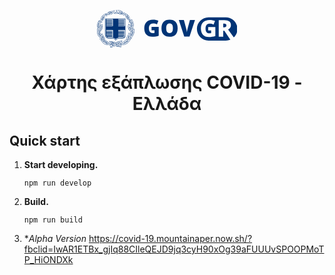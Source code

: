 <p align="center">
  <a href="https://www.gatsbyjs.org">
    <svg height="60px" viewBox="0 0 633 169">
    <g stroke="none" stroke-width="1">
        <path d="M86.1672,0.00189410192 C86.21865,-0.0075346667 86.31105,0.0197039982 86.40555,0.051133227 L86.40555,0.051133227 C89.4012,1.17944254 92.95965,1.46963908 96.51495,1.75040686 C100.58265,2.0353652 104.4183,2.81481007 104.4183,2.81481007 C107.8329,3.87921329 110.3256,5.0892386 112.39095,6.51088738 C114.40275,7.8927258 115.8738,9.34685145 117.39525,10.9329799 C117.39525,10.9371704 117.39945,10.9371704 117.39945,10.9371704 C117.39945,10.941361 117.4089,10.941361 117.4089,10.9455516 C117.4404,10.9780284 117.4761,11.0188864 117.51285,11.0545062 L117.51285,11.0545062 L117.49815,11.0723161 C117.62625,11.2724155 117.6987,11.5489927 117.82155,11.7889025 C118.38855,12.9434029 119.3871,14.2257154 120.43185,15.4577412 C121.66245,16.8165315 124.0911,18.9778148 124.2003,19.0448638 C124.2087,19.050102 124.21395,19.0584831 124.2234,19.0679119 C124.94475,19.5204928 125.4393,19.9290728 125.9118,20.2863183 C126.14385,20.4183211 126.357,20.5628955 126.58905,20.7210893 C126.37905,19.0050534 126.29715,17.2062539 126.4158,15.3131667 C126.4158,14.8867768 126.91035,14.6060091 127.3377,14.8186802 C127.9824,15.1004956 128.835,15.5258378 129.7611,16.0245149 C130.6788,16.5221444 131.67735,17.0889181 132.67275,17.7992187 C138.0834,21.1380504 144.56295,26.5375919 146.76795,32.9973461 L146.76795,32.9973461 L146.84145,33.0696333 C148.4028,41.0243711 148.4028,43.7922385 148.3356,47.2033575 C148.3356,47.6286997 148.2621,48.0550896 148.2621,48.4762412 C148.2621,49.3730219 149.6796,53.1822444 150.5595,55.4200055 C150.8409,54.3964603 151.15485,53.3551052 151.5402,52.3179406 L151.5402,52.3179406 L155.95335,42.0835361 C156.1623,41.5900972 156.807,41.5900972 157.0884,42.0206777 C161.9331,50.1116088 164.56125,57.7845312 164.92035,65.0960174 C165.27,72.2398811 163.2624,78.9625931 158.70015,85.2086285 C159.2136,87.1383832 159.53175,89.0796619 159.73965,91.0188453 C162.0507,89.1184246 164.74395,87.4233415 167.83935,85.9744541 C168.1932,85.8340702 168.68775,86.1232191 168.68775,86.5443707 C168.76125,87.255719 168.76125,88.0383067 168.76125,88.8187993 C168.76125,89.6726266 168.76125,90.526454 168.68775,91.4473304 C168.4746,95.9899016 167.58105,103.370532 167.1264,104.798467 C166.6728,106.224306 161.574,117.864645 158.72745,120.98871 C155.8179,124.174586 152.83485,125.600426 149.78355,126.805213 C149.17455,128.455247 148.38495,130.048709 147.45465,131.546836 C148.6212,131.372927 149.7972,131.181209 150.96795,130.930823 C151.46355,130.860631 151.82685,131.285973 151.7502,131.712363 C151.18215,133.563545 149.9694,135.762543 147.8358,138.459171 C145.7694,141.154751 142.7832,144.281959 138.8688,147.902606 C134.73705,151.672019 130.18845,154.080545 125.20305,155.292666 C120.2271,156.495358 114.8385,156.428309 109.0908,155.368096 C108.12375,155.436193 107.1609,155.500099 106.1991,155.575529 C105.31395,155.643625 104.42355,155.708579 103.35255,155.714865 C101.4132,157.430901 99.2208,158.918551 96.74595,160.147434 C98.4753,160.588491 100.21095,160.960403 101.9991,161.253743 C104.1285,161.609941 106.2663,161.822612 108.3327,162.041569 C108.47865,162.10757 108.7632,162.250049 108.8325,162.388338 C109.2588,163.243213 109.3995,164.022658 109.33125,164.880676 C109.2588,165.662216 108.97215,166.5129 108.40515,167.293393 C108.3327,167.429586 108.05025,167.580447 107.9106,167.580447 C104.34585,167.429586 100.9323,166.937195 97.587,166.15775 C94.1724,165.445354 87.38205,163.307119 87.31485,163.237975 C86.35515,163.409788 85.37235,163.560648 84.3486,163.672746 C82.92375,163.814177 81.711,163.884369 80.57175,163.952466 C78.2985,164.022658 76.4442,164.09704 75.16425,164.810484 C75.16425,164.810484 70.4718,166.725571 68.1177,167.36568 C65.8392,168.073885 63.56175,168.571515 61.2129,169 C61.14465,169 60.78555,168.854378 60.7173,168.781043 C60.1461,168.211126 59.787,167.643305 59.6463,167.080722 C59.43735,166.578902 59.43735,166.012128 59.43735,165.516594 C59.43735,165.306018 59.6463,164.948772 59.86365,164.880676 C64.8081,163.756557 69.06795,162.267859 72.61905,160.3622 L72.61905,160.3622 L54.84465,155.533623 C49.21455,156.496405 43.8669,156.6986 39.0075,155.643625 C34.0998,154.511126 29.6814,152.020883 25.9833,147.690983 C25.9833,147.690983 22.7808,143.004885 21.14175,140.871888 C19.49955,138.743081 17.93715,136.826946 16.3023,135.123482 C15.9453,134.699187 16.22985,134.053841 16.72545,134.053841 C18.64905,133.865265 20.5485,133.82336 22.43745,133.893551 C22.365,133.691357 22.30095,133.492305 22.23165,133.289063 C22.1508,133.164393 22.06995,133.034486 21.9954,132.920293 C21.56595,132.279137 21.14175,131.712363 20.7123,131.07435 C18.36765,128.088573 15.44865,125.391945 11.9616,122.979228 C7.54425,119.928498 4.48455,115.662504 2.63655,110.337345 C0.8568,105.007995 0.2121,98.6205281 0.5712,91.3792338 C0.6405,90.8774137 1.1403,90.5955983 1.56975,90.8774137 C2.919,91.7982901 4.2,92.7244048 5.4117,93.6484241 C6.1824,94.2361507 6.9195,94.8636876 7.6545,95.5069391 C7.68915,94.847973 7.68915,94.5493953 7.68915,94.2193884 L7.68915,92.3661115 C7.57155,92.1324876 7.35945,91.6914308 7.19145,91.2304687 C3.84615,84.0625093 -0.99435,73.6887685 1.85535,62.8991143 C1.85535,62.8991143 2.919,59.9814342 3.41775,58.7095981 C4.77015,54.8039926 5.9829,51.3928737 8.5428,47.2714541 C8.757,46.8450643 9.39855,46.9173515 9.6117,47.3395508 C10.82235,49.6852189 11.74425,51.8915508 12.6714,54.3063632 C13.06095,55.4336248 13.4463,56.6069827 13.8369,57.8620566 C14.04585,57.4817629 14.19075,57.137089 14.3094,56.7934628 C14.6412,56.1271632 14.931,55.3969574 15.65865,54.4865574 L15.65865,54.4865574 L15.65865,52.7380447 C15.73215,45.0242643 15.8865,34.129846 23.77095,26.6098792 L23.77095,26.6098792 L23.7636,26.5962598 C23.7636,26.5962598 26.0547,24.6895533 26.97975,23.9059178 C30.18225,21.2061471 32.8839,18.9317186 37.6551,16.8793899 C38.0814,16.6625283 38.6505,17.0208215 38.50875,17.5142604 C38.367,18.6509508 38.1507,19.9290728 38.01315,21.0699538 C37.9218,21.7446345 37.82415,22.4245535 37.7265,23.0992343 C38.42265,22.7503699 39.11775,22.420363 39.78975,22.1301664 C40.80615,21.658728 41.75955,21.1789084 42.71295,20.6488021 C44.5431,17.2198733 46.66305,14.0717122 49.54005,11.4075612 C52.4454,8.78950646 56.12985,6.74241603 61.2171,5.74087127 L61.2171,5.74087127 C62.706,5.37419694 64.20435,5.01695137 65.62605,4.73094539 C69.83025,3.81111663 74.02605,2.8870973 77.94255,1.32506463 C78.36675,1.17944254 78.8613,1.53773575 78.7962,1.96307798 C78.5841,4.80323261 77.65695,7.29033225 76.23105,9.63704799 C74.7369,11.9020477 72.744,14.107332 70.2534,16.3094733 C67.69245,18.4382797 64.91415,19.7886889 61.92585,20.5670861 C58.93545,21.4230088 55.73295,21.7048242 52.3887,21.5644403 C50.82525,21.4911054 49.39935,21.5644403 47.9052,21.6367275 C46.42155,21.699586 44.9967,21.7593015 43.46265,21.6545374 C42.40425,22.2841696 41.3469,22.773418 40.3599,23.2710474 C39.39915,23.6796274 38.4363,24.1646852 37.47765,24.7031726 C37.04295,27.2761788 35.1666,33.4226883 35.1666,33.4226883 C34.6626,34.5604264 34.0998,35.6971168 33.45615,36.9019039 C32.8146,38.039642 32.10795,39.180523 31.3887,40.3130229 C27.6318,46.0530477 22.4511,51.2891572 16.84305,54.8406601 C16.8168,54.9307572 15.8046,56.6426025 15.5211,57.2869017 C15.26385,57.9207245 14.931,58.5734048 14.30415,59.4198987 C14.61075,60.4843019 14.92365,61.6126112 15.2355,62.8268271 C15.2355,62.8268271 15.44865,64.7429624 15.5904,65.739269 C15.78885,67.2793012 15.9768,68.7879041 16.0797,70.2786972 C16.97115,69.1011488 17.93715,68.0493173 18.9357,67.1525366 C20.28495,65.9519401 21.71085,64.9556335 23.2764,64.2442853 C23.562,64.0997109 24.05655,64.2442853 24.1311,64.6706752 C25.91085,71.3431004 25.77015,77.6666613 23.70375,83.6371671 C21.72765,89.4725272 17.85945,95.0323578 12.31755,100.17837 C15.59565,103.93102 18.0768,108.0032 19.7547,112.345672 C20.2251,110.154007 20.98845,108.117393 22.06995,106.221163 C22.2831,105.789535 22.99395,105.861822 23.2092,106.286117 C24.1311,108.704072 25.2693,110.832879 26.48205,112.820254 C27.68535,114.740579 30.324,118.152746 30.324,118.152746 C32.6025,121.484244 34.02315,124.751836 34.8768,127.877997 C35.64015,130.911965 35.9247,133.811835 35.8743,136.704372 C36.3468,136.888757 36.82455,137.057427 37.29705,137.251241 C43.8711,139.932154 50.3076,144.295579 56.6727,150.062842 C60.2049,151.332583 63.8022,152.528989 67.40475,153.587106 C67.84995,153.712823 68.27835,153.832254 68.71725,153.956923 C67.11495,153.109382 65.57565,152.208411 64.13295,151.24039 C60.21855,148.54481 56.94675,145.34741 54.8793,141.154751 C54.6672,140.660264 55.0893,140.161587 55.58805,140.237017 C57.7983,140.803791 60.0054,141.230181 62.21145,141.511997 C64.4175,141.868194 66.6246,142.080866 68.8275,142.226488 C68.8275,142.226488 76.4442,143.363178 79.2204,144.356342 C81.7803,145.244741 83.7606,146.370955 85.06155,147.778985 C86.7384,146.271429 88.5696,145.018451 90.54045,143.997001 C94.0989,142.153153 98.154,141.01751 102.3582,140.376354 L102.3582,140.376354 L102.42645,140.376354 C104.27865,140.237017 105.98595,140.017013 107.76465,139.667101 C109.47195,139.240711 111.111,138.743081 112.74585,138.035924 C113.24985,137.815919 113.7444,138.319835 113.5995,138.815369 C111.85965,144.390914 109.3092,149.482449 105.5628,153.567201 C107.5515,153.284338 109.2546,152.663087 110.75295,151.740115 C112.5327,150.533233 113.95335,148.829769 115.3068,146.699915 C119.1519,141.438662 124.13625,137.533056 130.3974,134.907668 C130.77435,134.756808 131.15025,134.616424 131.53245,134.472897 C131.4684,131.56255 131.8947,128.442676 133.035,125.177179 C134.17005,121.982921 135.88155,118.505801 138.4425,114.884106 C138.4425,114.884106 139.01895,113.873133 139.2237,113.39017 C139.5135,112.820254 139.7949,112.324719 140.0091,111.758993 C141.3573,108.914648 142.49655,105.93411 143.4279,102.738805 C143.5644,102.31032 144.20805,102.170983 144.4905,102.525086 C145.7694,103.944639 146.84145,105.294001 147.68985,106.788985 C148.20855,107.57262 148.64745,108.362541 149.02965,109.16713 C149.2113,108.298635 149.4024,107.441665 149.61975,106.56898 C150.0429,105.152569 150.54165,103.736159 151.10865,102.455942 C151.7817,100.891814 152.58075,99.4052111 153.4974,97.9793718 C152.28885,96.9296356 151.032,95.921805 149.8287,94.926546 C148.6212,93.9365253 146.27445,91.9460075 146.27445,91.9460075 C143.28195,88.3945047 141.0759,84.2028932 140.22225,79.374316 C139.3686,74.5405006 139.7949,69.0005753 142.00095,62.614156 C142.21095,62.1877661 142.7832,62.1154789 143.14125,62.4685339 C144.417,64.0316142 145.8471,65.5946945 147.19635,67.0896781 C147.8169,67.7999787 148.4343,68.493517 149.0475,69.1818171 C148.9299,66.8675783 148.9803,64.475814 149.26065,62.0473822 C149.4297,60.5702085 149.6838,59.0668437 150.0198,57.531002 C149.53365,56.6164115 149.0349,55.4922927 148.4805,54.3692216 C147.9765,53.2325312 147.48195,52.1723185 146.98635,51.1802026 L146.98635,51.1802026 C145.23495,49.069206 143.62215,47.0399255 141.9243,45.2872222 C140.22225,43.5062325 138.5832,42.0206777 136.94835,40.7383651 C136.80345,40.6660779 136.51785,40.3811196 136.0947,39.9557773 C135.66315,39.5293875 135.09615,38.9626137 134.4567,38.1789783 C131.88735,35.1764393 128.14095,29.6868007 126.8379,22.3658856 C126.16065,21.9625439 123.06525,19.8609761 122.98755,19.8337374 C122.94765,19.8431662 119.79135,20.0694567 118.2258,20.2140311 C116.6592,20.354415 112.66395,20.5859436 112.66395,20.5859436 L112.66395,20.5859436 C108.192,20.5859436 103.9059,19.5299216 100.07865,17.5142604 C99.29325,17.0889181 97.5681,16.0014668 97.44525,15.9197508 C93.96765,16.6352896 90.7179,17.0972993 87.47865,17.2282544 C84.063,17.3738765 80.71665,17.0889181 77.29995,16.4498571 C76.8033,16.3775699 76.5912,15.8160344 76.87575,15.4577412 C78.22605,13.754277 79.7916,12.1870061 81.78345,10.629164 C83.5695,9.29237412 85.6611,7.96082246 88.0635,6.72879669 C86.83815,4.92999717 85.9488,2.99605196 85.554,0.75410031 C85.4994,0.459713201 85.53825,0.468094328 85.6023,0.309900544 C85.6653,0.155897323 85.82385,0.0699907642 86.1672,0.00189410192 Z M111.96885,139.644053 C110.67945,140.125968 109.3722,140.554453 107.9736,140.871888 C106.21695,141.29304 104.4645,141.505711 102.56715,141.582188 L102.56715,141.582188 C98.4396,142.226488 94.5945,143.288796 91.1799,145.062452 C87.84615,146.796298 84.9261,149.210062 82.53735,152.427368 C82.5468,152.532132 82.53945,152.644229 82.4964,152.734326 C82.45335,152.926045 82.31055,153.051762 82.1352,153.106239 C80.40795,156.279543 77.6748,158.881884 74.0985,160.97088 C70.45185,163.098638 65.93895,164.758102 60.69,166.021557 C60.7236,166.248895 60.7782,166.474138 60.85905,166.725571 C60.9126,167.004244 61.10055,167.321679 61.35045,167.654829 C63.5145,167.296536 65.66385,166.764334 67.76385,166.15775 C70.0203,165.519737 72.282,164.678481 74.5395,163.761795 L74.5395,163.761795 L74.52375,163.742938 C76.1586,162.891206 78.0801,162.748726 80.5056,162.673296 C81.64065,162.606247 82.92375,162.606247 84.20055,162.463768 C92.31495,161.539749 98.4396,158.628355 102.9252,154.366551 C107.16615,150.459898 110.04,145.377792 111.96885,139.644053 Z M95.0985,160.933165 C93.37755,161.664418 91.5348,162.267859 89.5587,162.748726 C92.3055,163.599411 95.05335,164.35476 97.80435,164.948772 C101.04675,165.63812 104.28705,166.118987 107.59245,166.278229 C107.856,165.73136 108.0597,165.255731 108.11955,164.735054 C108.11955,164.264663 108.0597,163.786939 107.8371,163.273595 C105.81375,163.065114 103.7379,162.801108 101.78595,162.463768 C99.64815,162.10757 97.5177,161.685371 95.3799,161.187741 C95.2665,161.129073 95.17095,161.034786 95.0985,160.933165 Z M59.15175,157.701192 C59.57805,157.701192 60.0054,157.846814 60.291,158.130725 C60.5745,158.415683 60.78555,158.839978 60.78555,159.267415 C60.78555,159.694853 60.5745,160.121243 60.291,160.400963 C60.0054,160.690112 59.57805,160.902783 59.15175,160.902783 C58.7244,160.902783 58.29495,160.690112 58.00935,160.400963 C57.72585,160.121243 57.51375,159.694853 57.51375,159.267415 C57.51375,158.839978 57.72585,158.415683 58.00935,158.130725 C58.29495,157.846814 58.7244,157.701192 59.15175,157.701192 Z M106.9803,142.86031 C107.26485,142.647639 107.69325,142.724117 107.8329,143.004885 C108.05025,143.288796 107.9736,143.643946 107.69325,143.857665 C105.1722,145.570558 102.6669,147.22583 100.17315,148.82034 L100.17315,148.82034 L103.1394,148.902056 C103.425,148.902056 103.7064,149.184919 103.7064,149.536926 C103.7064,149.892077 103.425,150.175987 103.0659,150.175987 L103.0659,150.175987 L98.2359,150.040842 C97.25415,150.656854 96.2745,151.260296 95.298,151.856403 C95.83455,151.916119 96.3732,151.954882 96.94545,151.954882 C98.08575,152.020883 99.225,152.020883 100.36005,151.954882 C100.71915,151.954882 101.00055,152.237745 101.00055,152.589752 C101.00055,152.944902 100.71915,153.226718 100.36005,153.226718 C99.225,153.226718 98.08575,153.305291 96.87405,153.226718 C95.8062,153.160716 94.6806,153.088429 93.6684,152.849567 C92.6016,153.506438 91.539,154.141308 90.4722,154.765702 C90.99405,154.829608 91.5201,154.864181 92.0346,154.864181 C93.1728,154.93542 94.38135,154.93542 95.59725,154.793989 C95.8797,154.793989 96.23355,155.007707 96.23355,155.362858 C96.23355,155.714865 96.01935,155.998776 95.6613,156.071063 C94.38135,156.14335 93.1728,156.212494 92.0346,156.14335 C90.9258,156.077349 89.83695,155.943251 88.8384,155.69915 C88.0635,156.14335 87.2928,156.586502 86.51685,157.012892 C87.0702,157.119752 87.6309,157.209849 88.1895,157.278993 C89.3277,157.419377 90.46695,157.491664 91.6062,157.491664 C91.9653,157.491664 92.25195,157.77767 92.25195,158.062628 C92.25195,158.415683 91.9653,158.698546 91.6062,158.698546 C90.3945,158.769786 89.19225,158.698546 88.04985,158.486923 C86.9463,158.353873 85.90155,158.162154 84.86835,157.915959 C83.1978,158.815882 81.52935,159.701139 79.85985,160.546585 C79.506,160.754018 79.15215,160.617825 79.00935,160.331819 C78.8613,159.975621 78.93375,159.620471 79.29285,159.484277 C80.89095,158.658736 82.49325,157.792337 84.10815,156.910223 C84.25305,155.817534 84.44415,154.76675 84.70455,153.7233 C84.9891,152.589752 85.41225,151.453062 85.911,150.245132 C86.0559,149.963316 86.41185,149.818742 86.7657,149.963316 C87.05025,150.100557 87.19515,150.459898 87.05025,150.746952 C86.625,151.882594 86.1966,152.944902 85.911,154.008258 C85.7262,154.744749 85.58865,155.454002 85.46265,156.159065 C86.31105,155.688674 87.16365,155.207807 88.0173,154.712273 C87.9396,153.858445 88.0215,152.857948 88.33545,151.740115 C88.683,150.459898 89.3277,149.039297 90.2538,147.334785 C90.46695,146.983825 90.82605,146.912586 91.10745,147.049827 C91.3983,147.262498 91.5348,147.617648 91.3983,147.902606 C90.46695,149.536926 89.89995,150.888383 89.5419,152.092123 C89.36025,152.808709 89.2815,153.431008 89.2689,153.994639 C90.4953,153.284338 91.7259,152.558323 92.9544,151.828117 C92.93235,150.746952 93.26415,149.383971 93.88575,147.832414 C94.0989,147.477264 94.2396,147.126304 94.38135,146.839251 C94.52625,146.55534 94.66695,146.199142 94.8801,145.846087 L94.8801,145.846087 L94.8801,145.776943 C95.025,145.491985 95.45235,145.34741 95.73375,145.561129 C96.01935,145.703608 96.1653,146.056663 96.01935,146.417052 C95.8062,146.699915 95.6613,147.049827 95.5206,147.40812 C95.31165,147.766413 95.16675,148.049276 95.0985,148.334234 C94.67115,149.356732 94.3908,150.273418 94.2585,151.034005 C95.30745,150.403325 96.34695,149.762169 97.38645,149.104251 C97.41375,148.324806 97.5408,147.548504 97.80435,146.764868 C98.0133,145.915231 98.3724,145.062452 98.8659,144.209672 C99.01185,143.857665 99.43815,143.783282 99.7206,143.931 C100.0062,144.142623 100.1469,144.500916 99.93375,144.779589 C99.50745,145.561129 99.225,146.339526 99.01185,147.049827 C98.9037,147.453168 98.80815,147.854415 98.73885,148.255661 C101.48985,146.51972 104.2335,144.719873 106.9803,142.86031 Z M108.8325,157.419377 C109.2588,157.419377 109.6179,157.564999 109.89405,157.846814 C110.1849,158.130725 110.3256,158.486923 110.3256,158.839978 C110.3256,159.267415 110.1849,159.620471 109.89405,159.831046 C109.8174,159.915905 109.72185,159.951525 109.63995,160.010193 C109.6305,160.014384 109.6179,160.019622 109.60845,160.023812 C109.5129,160.087718 109.4079,160.139053 109.29555,160.182006 C109.1496,160.227055 108.99525,160.259531 108.8325,160.259531 C108.68655,160.259531 108.54585,160.232293 108.4188,160.192482 C108.17415,160.132767 107.94735,160.045813 107.76465,159.906476 C107.5515,159.620471 107.33835,159.267415 107.33835,158.839978 C107.33835,158.486923 107.5515,158.130725 107.76465,157.846814 C108.05025,157.564999 108.40515,157.419377 108.8325,157.419377 Z M36.8004,138.386884 C30.723,135.858926 24.51645,134.782999 18.07365,135.185293 C19.4229,136.667705 20.77845,138.329263 22.1361,140.092443 C23.77095,142.226488 25.3428,144.564822 26.97975,146.912586 L26.97975,146.912586 C30.44895,150.977433 34.62585,153.307386 39.28995,154.366551 C43.98765,155.500099 49.25445,155.292666 54.80685,154.226167 L54.80685,154.226167 L74.15205,159.475896 C75.08025,158.903884 75.9423,158.288919 76.7403,157.627857 C76.3497,157.469664 75.95595,157.314613 75.56955,157.149085 C72.7272,156.403165 69.8901,155.626863 67.0509,154.793989 C63.42525,153.7233 56.01855,151.097911 55.94295,151.097911 C49.68285,145.34741 43.2789,141.089797 36.8004,138.386884 Z M56.63805,141.738287 C58.57635,145.157787 61.44915,147.87432 64.8459,150.175987 C68.22375,152.489178 72.1014,154.362361 76.23105,156.033348 C76.818,156.188399 77.40705,156.351831 77.99715,156.502691 C79.15635,155.368096 80.1234,154.117213 80.88465,152.758422 C79.71075,152.291174 78.53895,151.820784 77.37555,151.32944 C76.5177,151.713924 75.6588,152.039741 74.7369,152.237745 C73.7436,152.447273 72.67575,152.589752 71.67405,152.663087 C71.3244,152.663087 71.0346,152.377081 71.0346,152.020883 C70.9695,151.672019 71.2509,151.383917 71.60475,151.383917 C72.53085,151.313725 73.5252,151.173341 74.4534,151.030862 C74.90595,150.924003 75.3417,150.803524 75.76065,150.656854 C74.5878,150.190654 73.4223,149.727597 72.2694,149.266635 C71.49345,149.536926 70.5894,149.680453 69.6843,149.75274 C68.8275,149.75274 67.90875,149.75274 66.97845,149.680453 C66.6246,149.608166 66.34005,149.321112 66.41145,148.965962 C66.41145,148.615002 66.6939,148.400236 67.0509,148.400236 C67.97385,148.470428 68.8275,148.54481 69.6087,148.470428 C69.7977,148.458904 69.98145,148.440046 70.16205,148.424332 C67.30185,147.271927 64.51725,146.139427 61.92585,145.062452 C61.6413,144.993307 61.42605,144.564822 61.5678,144.281959 C61.71375,143.931 62.07075,143.783282 62.42145,143.931 C65.30475,145.076071 67.98855,146.173999 70.6167,147.245736 C70.14,146.529149 68.97345,145.491985 68.8275,145.416554 C68.6868,145.34741 67.90875,144.924163 67.97385,144.6413 C68.04735,144.281959 68.3319,143.997001 68.6868,144.070336 C68.901,144.070336 69.11415,144.142623 69.32625,144.281959 C69.5436,144.356342 69.7536,144.500916 69.9678,144.6413 C70.8204,145.290837 71.72025,146.443243 72.47415,148.002132 C73.521,148.424332 74.56995,148.847579 75.61575,149.261397 C75.3291,148.902056 73.5357,147.042493 73.5315,147.03935 L73.5315,147.03935 L73.5357,147.027826 C73.3803,146.801536 73.3404,146.447433 73.5252,146.199142 C73.79715,145.999043 74.12475,145.931994 74.3967,146.103807 C74.5395,146.103807 75.4509,147.126304 75.59265,147.334785 C76.46835,148.213756 77.2212,149.194348 77.6811,150.095319 C78.9705,150.611806 80.2641,151.148198 81.5472,151.703448 C82.3515,150.58352 83.2188,149.574641 84.13965,148.65167 C82.97835,147.397643 81.1797,146.32905 78.7962,145.491985 C76.0914,144.564822 72.67575,143.931 68.6868,143.499371 L68.6868,143.499371 C66.4335,143.350606 64.2537,143.141078 62.07075,142.795357 C60.2364,142.50516 58.4451,142.153153 56.63805,141.738287 Z M150.14685,132.336757 C146.6409,132.987342 138.4425,133.773073 138.4425,133.773073 C137.08485,134.053841 135.73665,134.415277 134.5239,134.763093 C133.24395,135.194722 132.03645,135.620064 130.89195,136.118741 C124.86285,138.594316 120.02865,142.353252 116.3316,147.376691 L116.3316,147.376691 L116.37255,147.40812 C114.95715,149.608166 113.3853,151.453062 111.3924,152.803471 C110.607,153.326244 109.2588,154.080545 109.2588,154.080545 C114.88365,155.150187 120.078,155.217236 124.91745,154.080545 C129.68865,152.944902 134.0976,150.60552 138.012,146.983825 C141.9243,143.363178 144.7761,140.306162 146.84145,137.749918 C148.46685,135.652541 149.56935,133.855836 150.14685,132.336757 Z M23.3478,137.607439 C23.4906,137.324576 23.9169,137.251241 24.20145,137.39372 C26.71305,138.900228 29.2656,140.313495 31.8381,141.672286 C31.76775,141.550759 31.67535,141.414566 31.60395,141.300373 C31.1073,140.521976 30.6096,139.739388 30.03735,138.955753 C29.90085,138.669747 29.96805,138.319835 30.24945,138.104021 C30.53505,137.891349 30.96135,137.964684 31.1073,138.319835 C31.60395,138.955753 32.10795,139.807485 32.67495,140.585882 C33.30495,141.569617 33.8016,142.279917 34.2237,142.907454 C35.5341,143.575849 36.8382,144.245292 38.1507,144.889591 C37.9218,144.527107 37.68345,144.161481 37.4409,143.783282 C36.8109,142.807928 36.183,141.835718 35.69265,140.859316 L35.69265,140.859316 L35.66325,140.871888 L35.66325,140.803791 C35.5173,140.521976 35.5929,140.161587 35.9478,139.951012 C36.23025,139.807485 36.5883,139.951012 36.8004,140.237017 C37.29705,141.154751 37.86825,142.153153 38.50875,143.143174 C39.11775,144.025287 39.72885,144.970259 40.215,145.857611 C41.4645,146.443243 42.72135,147.023636 43.98765,147.5946 L43.98765,147.5946 L41.35845,143.363178 C41.1411,143.077172 41.286,142.647639 41.5695,142.511446 C41.8551,142.293537 42.20475,142.366872 42.42525,142.724117 L42.42525,142.724117 L46.1097,148.550048 C48.3798,149.54845 50.66985,150.526947 52.95885,151.453062 C53.3148,151.595541 53.4555,151.954882 53.3148,152.310032 C53.16885,152.663087 52.81815,152.803471 52.5336,152.663087 C51.75135,152.341461 50.9838,152.012502 50.21205,151.691924 C47.88315,152.803471 44.13465,153.374435 43.98765,153.374435 C43.6338,153.442532 43.2789,153.160716 43.2789,152.871567 C43.20645,152.525846 43.42065,152.16441 43.77555,152.092123 C43.98765,152.092123 46.99485,151.665733 48.60975,151.015148 C47.5755,150.570948 46.54545,150.124653 45.5238,149.672072 L45.5238,149.672072 L39.1482,151.24039 C38.8668,151.313725 38.50875,151.097911 38.4363,150.746952 C38.29875,150.459898 38.50875,150.100557 38.8668,150.035603 L38.8668,150.035603 L43.68525,148.847579 C42.29505,148.22528 40.9101,147.582028 39.5199,146.935634 C38.4489,147.05297 37.2771,147.129447 36.08745,147.192306 C34.8768,147.262498 33.5958,147.334785 32.4576,147.477264 C32.10795,147.553742 31.8171,147.334785 31.74885,146.983825 C31.74885,146.629723 31.9578,146.271429 32.3169,146.271429 C33.45615,146.12895 34.7319,146.056663 36.0213,145.987519 C36.456,145.963423 36.90225,145.931994 37.34745,145.90685 C36.0717,145.275123 34.7907,144.625585 33.5202,143.964524 C32.6802,144.078717 31.794,144.145766 30.96135,144.209672 C30.03735,144.281959 29.1144,144.356342 28.2576,144.500916 C27.90375,144.564822 27.5478,144.356342 27.47535,143.997001 C27.47535,143.643946 27.68535,143.288796 28.04445,143.288796 C28.9737,143.143174 29.90085,143.077172 30.89415,143.004885 C31.1304,142.98498 31.3572,142.969265 31.58925,142.943074 C28.8981,141.518282 26.21955,140.023299 23.562,138.459171 C23.2764,138.319835 23.13675,137.891349 23.3478,137.607439 Z M136.7352,135.549872 C136.8759,135.194722 137.30325,135.123482 137.58885,135.260723 C137.8755,135.477585 138.012,135.829592 137.802,136.118741 C137.37045,136.966282 136.94835,137.815919 136.7352,138.743081 C136.58085,139.208234 136.47165,139.660815 136.40865,140.125968 C138.6966,138.661365 140.9478,137.147524 143.14125,135.620064 C143.4279,135.40425 143.84895,135.477585 144.0579,135.762543 C144.2763,136.045406 144.20805,136.468653 143.92245,136.680276 C141.7563,138.151164 139.5681,139.593766 137.35365,141.008081 C137.52585,141.034272 139.2237,141.154751 139.93665,141.089797 C140.2905,141.01751 140.5761,141.300373 140.64855,141.588474 C140.64855,141.937339 140.43015,142.293537 140.0805,142.293537 C139.2909,142.366872 138.5097,142.366872 137.802,142.293537 C137.1027,142.293537 136.4538,142.17201 135.76815,141.991816 C134.4735,142.801643 133.16625,143.595754 131.84115,144.382533 C132.07215,144.420248 134.0976,144.708349 134.95125,144.708349 C135.3093,144.708349 135.59595,144.993307 135.59595,145.34741 C135.59595,145.703608 135.3093,145.987519 134.95125,145.915231 C134.0976,145.915231 133.24395,145.846087 132.3903,145.776943 C131.67315,145.655417 130.96545,145.519223 130.2525,145.315981 C128.76255,146.150951 127.2516,146.948205 125.73015,147.742317 C126.15225,147.832414 126.57015,147.915178 126.98385,147.978037 C127.83225,148.122611 128.61765,148.122611 129.40305,148.049276 C129.7611,148.049276 130.04355,148.334234 130.11075,148.687289 C130.11075,149.039297 129.8304,149.321112 129.47655,149.321112 C128.61765,149.39759 127.764,149.321112 126.76545,149.184919 C125.92545,149.115775 125.0088,148.919866 123.99135,148.622336 C122.74815,149.234158 121.4892,149.844933 120.2103,150.434755 C120.7185,150.580377 121.2309,150.701903 121.7118,150.746952 C122.5665,150.815048 123.49575,150.815048 124.35045,150.670474 C124.7043,150.670474 124.9899,150.888383 125.05815,151.24039 C125.1306,151.595541 124.845,151.882594 124.4859,151.954882 C123.56505,152.092123 122.5665,152.092123 121.6446,152.020883 C120.64605,151.882594 119.71995,151.672019 118.79805,151.24039 C118.72875,151.215247 118.6878,151.177532 118.63425,151.139817 C117.63045,151.580874 116.62665,152.027169 115.5924,152.447273 C115.3068,152.589752 114.88365,152.447273 114.807,152.092123 C114.66525,151.811355 114.807,151.453062 115.0968,151.313725 C117.87615,150.158177 120.5673,148.911485 123.20595,147.598791 C123.17865,146.51972 123.31515,145.44065 123.63225,144.425486 C124.0638,143.288796 124.6308,142.153153 125.41725,141.01751 C125.6304,140.735695 125.9853,140.660264 126.2709,140.871888 C126.5565,141.01751 126.62895,141.438662 126.4158,141.722572 C125.69865,142.724117 125.20305,143.783282 124.845,144.779589 C124.6455,145.519223 124.52685,146.225333 124.4859,146.945063 C126.12915,146.107997 127.75035,145.253122 129.34845,144.359485 C129.49335,142.864501 129.7065,141.373708 130.11075,139.878724 C130.18845,139.593766 130.6158,138.319835 130.6788,138.035924 C130.82895,137.677631 131.1828,137.533056 131.53245,137.677631 C131.81805,137.749918 132.0312,138.104021 131.8947,138.459171 C131.75085,138.815369 131.39595,139.878724 131.3235,140.237017 C130.99695,141.322374 130.79745,142.45173 130.68825,143.594707 C132.15405,142.744022 133.60725,141.868194 135.03735,140.976652 C135.0783,140.088252 135.2736,139.211377 135.52245,138.386884 C135.8091,137.39372 136.2312,136.468653 136.7352,135.549872 Z M37.77795,37.4686777 L37.77795,111.4007 C37.77795,121.190905 42.462,126.408157 51.6978,126.901596 C58.55325,126.904739 65.5956,126.904739 72.54135,127.396082 C76.6731,127.677898 80.2011,129.579366 83.02875,133.043915 C82.92795,132.887816 83.40465,133.579259 83.40465,133.579259 L83.40465,133.579259 L84.33495,134.744236 L85.00695,133.744786 C87.41985,130.015185 90.8124,128.115812 96.34695,127.390844 C102.8853,126.904739 109.33545,126.904739 116.1594,126.904739 L116.1594,126.904739 L116.1594,126.035197 C116.1846,126.383013 116.210472,126.728819 116.219813,126.853228 L116.22345,126.901596 C124.96785,126.279297 129.4209,121.556532 129.59415,112.955399 L129.594,112.962 L129.59415,114.386477 C129.212834,123.682912 124.582822,128.162733 115.033066,128.415942 L114.64845,128.423818 C114.639,128.423818 96.20625,128.917257 96.20625,128.917257 C90.8397,129.782608 86.9631,132.866863 84.3801,137.867254 C81.9651,133.36554 78.2397,130.42586 72.9141,128.958115 L72.9141,128.958115 L72.7776,128.922495 L55.48305,128.423818 C43.00905,128.935067 36.65235,123.344855 35.9667,111.334699 C35.9667,111.334699 35.9680721,80.2735289 35.9690052,58.8392955 L35.96985,38.9406132 C36.37095,38.6137493 37.18365,37.9537355 37.77795,37.4686777 L37.77795,37.4686777 Z M580.617952,32.9258587 C609.547758,32.9258587 633,56.3781004 633,85.3079066 C633,100.395536 626.621254,113.993329 616.413452,123.551596 L590.959927,88.175473 C599.423072,83.4351467 603.654581,76.7339947 603.654581,68.0718159 C603.654581,53.4866165 593.687678,46.1211991 573.753575,45.9753493 L573.146461,45.9731394 L548.62735,45.9731394 L548.62735,120.76079 L568.846658,120.76079 L568.846658,93.546679 L573.965471,93.546679 L600.912736,133.613447 C594.671141,136.238907 587.814002,137.689955 580.617952,137.689955 L502.672629,137.689955 C473.742823,137.689955 450.290581,114.237713 450.290581,85.3079066 C450.290581,56.3781004 473.742823,32.9258587 502.672629,32.9258587 L580.617952,32.9258587 Z M22.5309,108.03463 C21.0378,111.159743 20.3721,114.676673 20.5023,118.645137 C20.6304,122.804272 21.6048,127.45056 23.3499,132.67305 C23.62185,133.119345 23.88435,133.555163 24.1311,133.998316 C25.956,134.146033 27.77145,134.41842 29.5743,134.811285 C28.73325,132.940198 27.97515,131.067016 27.28635,129.179167 C26.5629,128.899447 25.9455,128.566297 25.3428,128.233147 C24.62565,127.877997 23.9169,127.522847 23.13045,127.236841 C22.8501,127.097505 22.70835,126.739211 22.7808,126.385109 C22.9173,126.101198 23.2764,125.959767 23.6313,126.101198 C24.41565,126.385109 25.12545,126.739211 25.91085,127.168744 C26.17335,127.28608 26.44215,127.41494 26.71305,127.551133 C26.5398,127.044075 26.3634,126.539112 26.19645,126.035197 C25.9329,125.247371 25.6788,124.458497 25.43835,123.670671 C25.29345,123.606765 25.1097,123.540764 24.9102,123.476857 C23.9169,123.045229 22.8501,122.340167 21.92505,121.560722 C21.64155,121.341765 21.56595,120.919566 21.85155,120.710038 C22.06995,120.420889 22.42275,120.348602 22.70835,120.56232 C23.4801,121.211858 24.2466,121.710535 24.9753,122.106543 C24.41985,120.184122 23.9127,118.2397 23.4906,116.299469 C23.4213,115.945367 23.6313,115.662504 23.9904,115.592312 C24.27495,115.443547 24.62565,115.662504 24.70125,116.016606 C25.10235,117.82693 25.57905,119.638301 26.11035,121.460149 C26.1408,121.37529 26.15865,121.285193 26.19645,121.202429 C26.48205,120.494224 26.8401,119.783923 27.4092,119.140672 C27.62025,118.856761 27.97515,118.856761 28.2576,119.069432 C28.54425,119.286294 28.54425,119.708493 28.33005,119.928498 C27.90375,120.494224 27.62025,121.057854 27.3294,121.624628 C27.11835,122.26788 26.97975,122.833606 26.90835,123.40457 C26.88735,123.483143 26.8275,123.566955 26.75925,123.640289 C26.9682,124.319161 27.1803,124.993842 27.4092,125.675856 C27.53415,126.067674 27.6717,126.454253 27.80715,126.840833 C27.90795,126.617685 28.01715,126.398728 28.12005,126.172438 C28.4739,125.320706 28.8981,124.470021 29.25615,123.613051 C29.3979,123.32914 29.7549,123.192947 30.1098,123.32914 C30.39645,123.40457 30.53505,123.82677 30.39645,124.115918 C30.03735,124.896411 29.6814,125.817287 29.25615,126.670067 C28.9695,127.30389 28.68285,127.891616 28.392,128.502391 C28.8477,129.751179 29.3244,130.996824 29.8284,132.225707 C30.35025,130.979014 30.85005,129.704035 31.3887,128.309625 C31.5294,128.015238 31.8885,127.877997 32.24445,127.949237 C32.529,128.088573 32.7432,128.446866 32.6025,128.800969 C31.9578,130.363001 31.248,132.141896 30.53505,133.846408 C30.4689,133.983649 30.7755,133.300587 30.50775,133.82755 C30.70935,134.281179 30.8952,134.742141 31.1073,135.194722 C32.27385,135.493299 33.4362,135.829592 34.5912,136.229791 C34.6122,133.608593 34.3896,130.974824 33.6693,128.16086 C32.8146,125.177179 31.4622,122.055209 29.32755,118.856761 C27.97515,117.223489 26.6217,115.443547 25.4142,113.46141 C24.3516,111.814518 23.394,110.009433 22.5309,108.03463 Z M144.2763,104.176168 C143.36805,106.991179 142.3422,109.738094 141.14835,112.254527 C140.9352,112.820254 139.5135,115.592312 139.5135,115.592312 C137.0208,119.140672 135.3093,122.477408 134.2425,125.603569 C133.2261,128.579917 132.79455,131.362451 132.8124,134.01403 C133.2576,133.862122 138.96015,132.413235 139.01055,132.406949 C139.11345,132.196373 139.21845,131.978464 139.3287,131.752173 C138.5601,130.782058 137.89755,129.850705 137.37045,128.871161 C137.23395,128.655347 136.8759,127.804662 136.80345,127.666374 C136.6617,127.310176 136.80345,126.95293 137.1615,126.815689 C137.44395,126.739211 137.802,126.882738 137.9427,127.168744 C138.012,127.381415 138.37425,128.088573 138.4425,128.309625 C138.87405,128.998973 139.3686,129.731274 139.9041,130.449956 C139.94085,130.374526 141.06645,127.25046 141.09795,127.150934 C140.73465,126.702544 140.3724,126.1892 140.0091,125.466328 C139.58175,124.6125 139.08195,123.613051 138.5832,122.193497 C138.4425,121.912729 138.65565,121.560722 138.94125,121.416148 C139.2909,121.275764 139.65,121.484244 139.7949,121.77025 C140.2905,123.119612 140.7168,124.115918 141.14835,124.896411 C141.2796,125.166702 141.4287,125.39404 141.5799,125.615093 C142.03875,124.041536 142.4241,122.421883 142.75065,120.78023 C142.29285,120.390507 141.8424,119.930593 141.5022,119.358581 C141.0024,118.645137 140.64855,117.864645 140.2905,116.940626 C140.154,116.585475 140.2905,116.23242 140.64855,116.087846 C141.0024,116.016606 141.3573,116.161181 141.4287,116.516331 C141.7878,117.298919 142.1427,118.001886 142.49655,118.645137 C142.674,118.874571 142.8504,119.087242 143.03205,119.288389 C143.4594,116.830623 143.7534,114.311047 143.92245,111.758993 C143.9949,111.4007 144.2763,111.116789 144.63435,111.189077 C144.984,111.189077 145.19715,111.472987 145.19715,111.826042 C145.0071,114.374953 144.70785,116.875672 144.28995,119.312485 C144.39915,119.216102 144.51675,119.11448 144.63435,119.001335 C145.19715,118.505801 145.8471,117.864645 146.5548,117.153297 C146.76795,116.868338 147.19635,116.868338 147.4137,117.077866 C147.68985,117.367015 147.68985,117.721118 147.48195,118.001886 C146.76795,118.790759 146.1285,119.424582 145.4838,119.991356 C144.95775,120.410412 144.42645,120.765563 143.9718,120.997091 C143.6505,122.642935 143.2725,124.253159 142.8189,125.826716 C143.14125,125.62976 143.4594,125.39404 143.77755,125.108034 C144.56295,124.470021 145.41975,123.689529 146.20095,122.761319 C146.41515,122.550743 146.84145,122.477408 147.0546,122.761319 C147.336,122.979228 147.336,123.40457 147.12285,123.613051 C146.27445,124.540213 145.41975,125.391945 144.56295,126.101198 C143.8353,126.707782 143.05935,127.195983 142.3191,127.459988 C142.2876,127.575229 141.5022,129.72394 141.14835,130.645865 C140.9352,131.199019 140.6937,131.752173 140.44905,132.296947 C142.2288,132.161801 144.0222,131.989988 145.82505,131.763697 C145.8471,131.698744 145.8744,131.628552 145.91535,131.571979 C149.76045,125.817287 151.3218,118.645137 148.68945,111.548417 C148.1949,110.191722 147.48195,108.770074 146.6241,107.42595 C145.95105,106.296593 145.18035,105.215428 144.2763,104.176168 Z M13.88205,128.728682 C14.0427,128.728682 14.196,128.763254 14.34195,128.808302 C14.5971,128.874304 14.83755,128.972782 15.02235,129.150881 C15.37305,129.438982 15.5211,129.867467 15.5211,130.289667 C15.5211,130.720247 15.37305,131.144542 15.02235,131.428452 C14.7378,131.712363 14.3094,131.925034 13.88205,131.925034 C13.4526,131.925034 13.02525,131.712363 12.74385,131.428452 C12.3858,131.144542 12.23985,130.720247 12.23985,130.289667 C12.23985,129.867467 12.3858,129.438982 12.74385,129.150881 C12.9213,128.972782 13.16175,128.874304 13.419,128.808302 C13.56915,128.763254 13.7193,128.728682 13.88205,128.728682 Z M127.88685,38.7007035 L127.88685,111.4007 C127.90575,111.763184 127.90995,112.116239 127.90995,112.465103 C127.90995,120.45127 124.04175,124.597833 116.11005,125.165655 C109.5675,125.165655 102.80235,125.166702 96.1653,125.660141 C90.60345,126.390347 86.9316,128.380865 84.28245,131.896748 C81.07155,128.037239 77.20335,125.971291 72.6642,125.660141 C65.65755,125.165655 58.5837,125.165655 51.74295,125.165655 C43.5351,124.722503 39.522,120.219742 39.522,111.4007 L39.522,111.4007 L39.522,38.7007035 L127.88685,38.7007035 Z M154.97265,126.753878 C155.0682,126.762259 155.16375,126.780069 155.24985,126.805213 C155.5449,126.869119 155.8179,126.964454 156.0216,127.168744 C156.3072,127.449512 156.5214,127.877997 156.5214,128.309625 C156.5214,128.728682 156.3072,129.150881 156.0216,129.438982 C155.73495,129.72394 155.30865,129.940802 154.8099,129.940802 C154.38255,129.940802 153.96045,129.72394 153.67485,129.438982 C153.3882,129.150881 153.17505,128.728682 153.17505,128.309625 C153.17505,127.877997 153.3882,127.449512 153.67485,127.168744 C153.85125,126.989598 154.0917,126.882738 154.35525,126.823023 C154.49595,126.774831 154.9464,126.753878 154.97265,126.753878 Z M1.8165,92.5976402 C1.5834,99.2113976 2.22915,105.007995 3.84615,109.908859 C5.6238,115.02449 8.47245,119.069432 12.6714,121.912729 C15.9936,124.18611 18.7677,126.759117 21.0714,129.574128 C19.971,125.666427 19.3221,122.04578 19.2213,118.714282 C19.1772,117.359682 19.236,116.062702 19.37145,114.803438 C19.299,114.730103 19.23915,114.638958 19.2213,114.528956 C17.15595,108.27873 13.4526,102.599468 8.04825,97.4817423 C6.9783,96.5608659 5.83905,95.56875 4.62945,94.6394924 C3.717,93.9480494 2.78355,93.2649875 1.8165,92.5976402 Z M167.51175,87.523915 C164.56125,88.9927077 162.00975,90.6982671 159.82575,92.6144025 C159.76695,92.8134542 159.6084,92.9485999 159.39945,92.986315 C156.24,95.86628 153.888,99.2082546 152.24895,102.951476 C151.6767,104.230645 151.2546,105.578959 150.82305,106.928321 C150.4734,108.34997 149.9379,111.334699 149.919,111.376604 C151.5948,116.107751 151.57275,120.862993 150.297,125.231656 C152.8569,124.1243 155.3538,122.761319 157.80135,120.139073 C160.566,117.162725 165.8454,104.582653 165.8454,104.582653 C166.48695,101.104485 167.2671,95.8505654 167.4855,91.3792338 C167.4855,90.4541668 167.5485,89.6024347 167.5485,88.8187993 C167.5485,88.3662184 167.53065,87.9408761 167.51175,87.523915 Z M125.8257,90.214257 L95.92905,90.214257 L95.92905,93.4116572 L123.0474,93.4116572 L123.0474,96.6823923 L95.92905,96.6823923 L95.92905,98.5293833 L123.0474,98.5293833 L123.0474,102.005456 L95.92905,102.005456 L95.92905,103.711015 L123.0474,103.711015 L122.9739,107.193374 L95.8566,107.193374 L95.8566,108.896838 L122.9739,108.896838 L122.9739,111.877377 L95.8566,111.952807 L95.8566,113.656271 L122.9739,113.656271 C122.9739,114.861058 122.5476,116.280612 122.47515,116.564522 L122.47515,116.564522 L95.8566,116.564522 L95.8566,118.27113 L121.41255,118.343417 C121.41255,119.761923 117.14115,121.607866 114.0804,121.396242 L114.0804,121.396242 L95.8566,121.396242 L95.8566,123.168851 L114.0804,123.168851 C120.8403,123.734577 125.61255,119.689635 125.8257,113.940182 L125.8257,113.940182 L125.8257,90.214257 Z M72.0363,90.214257 L41.9265,90.214257 L41.9265,93.4116572 L69.1845,93.4116572 L69.1845,96.6823923 L41.9265,96.6823923 L41.9265,98.5293833 L69.1845,98.5293833 L69.1845,102.005456 L41.9265,102.005456 L41.9265,103.711015 L69.1845,103.711015 L69.1845,107.193374 L41.9265,107.193374 L41.9265,108.896838 L69.1845,108.896838 L69.1845,111.877377 L41.9265,111.877377 C41.9265,112.376054 41.9958,113.158642 42.20475,113.656271 L42.20475,113.656271 L69.1845,113.656271 L69.1845,116.564522 L43.06155,116.564522 C43.20645,117.062152 43.6338,117.772452 44.34675,118.343417 L44.34675,118.343417 L69.1845,118.343417 L69.1845,121.396242 L46.26825,121.396242 C47.4789,122.459598 49.54005,123.242186 51.39225,123.168851 L51.39225,123.168851 L72.0363,123.168851 L72.0363,90.214257 Z M4.41735,97.8410832 C4.69455,97.6965087 5.05365,97.7646054 5.2668,98.1228986 C6.468,100.248562 7.6629,102.374226 8.8389,104.493603 C8.8305,104.454841 8.82945,104.411887 8.82945,104.369982 C8.68455,103.306626 8.5428,102.241175 8.47245,101.244869 L8.47245,101.244869 L8.47245,101.174677 C8.47245,100.891814 8.757,100.537711 9.1119,100.537711 C9.4668,100.537711 9.7524,100.821622 9.7524,101.174677 C9.8238,102.170983 9.9687,103.165195 10.038,104.230645 C10.18185,105.221714 10.36875,107.23528 10.3593,107.289757 C10.8192,108.139394 11.2938,108.990078 11.74425,109.839715 C11.80305,109.941336 11.85765,110.047148 11.9133,110.154007 C11.7978,108.875885 11.61825,107.540143 11.4597,106.431739 L11.4597,106.431739 L11.4597,106.360499 C11.39145,106.004302 11.67285,105.719343 12.0267,105.652294 C12.31335,105.652294 12.6714,105.861822 12.74385,106.221163 L12.74385,106.221163 L12.74385,106.286117 C12.94755,108.181299 13.33395,110.786783 13.3119,112.750062 C13.8978,113.832275 14.49,114.920774 15.05805,116.002987 C15.0717,115.679266 15.09165,115.356592 15.09165,115.02449 C15.02235,114.032374 14.95095,113.036068 14.8785,112.040809 C14.80395,111.686706 15.09165,111.4007 15.3804,111.328413 C15.73215,111.328413 16.08915,111.548417 16.08915,111.899377 C16.22985,112.962733 16.3023,113.959039 16.3023,115.02449 C16.3674,115.993558 16.3023,117.026532 16.09755,118.061601 C16.6425,119.137529 17.20215,120.210313 17.72715,121.275764 C17.86995,121.624628 17.72715,121.982921 17.44155,122.124353 C17.0835,122.26788 16.72545,122.19332 16.5858,121.843585 C16.04085,120.725752 15.4581,119.599538 14.88585,118.476467 C14.70945,118.427228 14.54565,118.367512 14.3787,118.289987 C14.0952,118.219795 13.8096,118.077316 13.524,118.001886 C11.9616,117.367015 10.46325,116.516331 8.8977,115.443547 C8.61315,115.231923 8.5428,114.884106 8.757,114.599148 C8.8977,114.31419 9.324,114.248188 9.6117,114.456669 C11.10375,115.443547 12.5307,116.23242 13.9566,116.800242 C13.986,116.818052 14.028,116.830623 14.06055,116.842147 C13.5009,115.754696 12.9213,114.665149 12.348,113.563031 C11.45025,113.275977 10.5,112.798253 9.6117,112.254527 C8.61315,111.758993 7.6188,111.259269 6.75885,110.979548 C6.47745,110.906214 6.26535,110.551063 6.33675,110.191722 C6.47745,109.908859 6.83655,109.697236 7.19145,109.839715 C8.11335,110.127816 9.1119,110.624398 10.18185,111.189077 C10.5966,111.413272 11.0061,111.614419 11.41665,111.801947 C11.16675,111.334699 10.9284,110.871641 10.6785,110.410679 C10.18395,109.491898 9.6558,108.549021 9.1476,107.622907 C8.44305,107.342139 7.76895,107.08861 7.0455,106.788985 C6.12045,106.431739 5.2017,106.004302 4.3449,105.719343 C4.06245,105.652294 3.8409,105.294001 3.98475,104.937803 C4.1349,104.582653 4.48455,104.442269 4.77015,104.582653 C5.6238,104.865516 6.5499,105.221714 7.4718,105.578959 C7.71225,105.674295 7.94535,105.771725 8.18055,105.868108 C6.8607,103.50044 5.5167,101.113914 4.1349,98.6896724 C3.98475,98.4057617 4.06245,98.0527067 4.41735,97.8410832 Z M507.574477,44.8988982 C495.152764,44.8988982 485.495368,48.2579999 478.602,54.9763039 C471.708632,61.694608 468.262,71.0898618 468.262,83.1623473 C468.262,95.5417603 471.410038,105.073424 477.706208,111.757625 C484.002378,118.441826 492.917554,121.783877 504.452002,121.783877 C514.623628,121.783877 523.980152,120.37861 532.521838,117.568036 L533.37329,117.282294 L533.37329,76.9726717 L501.073586,76.9726717 L501.073586,92.5747465 L514.433685,92.5747465 L514.433685,104.289091 C511.908392,104.868843 509.144261,105.158715 506.14121,105.158715 C500.64699,105.158715 496.441075,103.325703 493.523338,99.6596231 C490.6056,95.9935435 489.146753,90.6650193 489.146753,83.6738907 C489.146753,76.5463499 490.759163,71.0643642 493.984031,67.2277692 C497.208898,63.3911743 501.773127,61.4729056 507.676853,61.4729056 C513.896241,61.4729056 519.623707,62.7096016 524.85941,65.1830296 L525.439131,65.4629444 L531.837647,49.6050978 C528.732218,48.2409752 525.089367,47.1155909 520.908983,46.2289111 C516.728598,45.3422314 512.283808,44.8988982 507.574477,44.8988982 Z M252.312477,43.8685036 C257.021808,43.8685036 261.466599,44.3118368 265.646983,45.1985165 C269.827367,46.0851962 273.470219,47.2105805 276.575647,48.5747032 L270.177132,64.4325497 C264.785289,61.7725106 258.864589,60.4425109 252.414854,60.4425109 C246.511127,60.4425109 241.946899,62.3607796 238.722031,66.1973746 C235.497163,70.0339695 233.884754,75.5159552 233.884754,82.6434961 C233.884754,89.6346247 235.3436,94.9631488 238.261338,98.6292285 C241.179076,102.295308 245.384991,104.12832 250.87921,104.12832 C253.882261,104.12832 256.646392,103.838449 259.171686,103.258697 L259.171686,91.5443519 L245.811586,91.5443519 L245.811586,75.9422771 L278.111291,75.9422771 L278.111291,116.2519 C269.341015,119.25297 259.700682,120.753482 249.190002,120.753482 C237.655554,120.753482 228.740379,117.411432 222.444208,110.727231 C216.148038,104.04303 213,94.5113657 213,82.1319526 C213,70.0594672 216.446632,60.6642133 223.340001,53.9459093 C230.233369,47.2276052 239.890764,43.8685036 252.312477,43.8685036 Z M327.098323,43.7661949 C339.008152,43.7661949 348.034234,47.0229889 354.176839,53.5366745 C360.319445,60.0503602 363.390701,69.6161268 363.390701,82.2342613 C363.390701,94.8182928 360.302382,104.384059 354.125651,110.931848 C347.94892,117.479637 338.905776,120.753482 326.995947,120.753482 C315.256745,120.753482 306.256257,117.462586 299.994213,110.880694 C293.732168,104.298802 290.601192,94.7159841 290.601192,82.1319526 C290.601192,69.6843334 293.715105,60.1782463 299.943024,53.613406 C306.170944,47.0485658 315.222619,43.7661949 327.098323,43.7661949 Z M391.544168,44.9427448 L401.730604,82.8481134 L402.578868,86.301566 C404.158391,92.895271 405.035893,97.6097813 405.211396,100.445208 C405.423733,98.3232391 405.824809,95.7297573 406.414632,92.6646995 L407.064408,89.436787 C407.610415,86.8176823 408.101817,84.689678 408.538624,83.0527308 L418.929813,44.9427448 L441.554963,44.9427448 L417.035853,119.730395 L393.233376,119.730395 L368.816642,44.9427448 L391.544168,44.9427448 Z M163.07235,93.8610952 C163.20885,93.5761369 163.5711,93.43261 163.92075,93.5761369 C164.2074,93.7154731 164.3481,94.0727187 164.27985,94.3566294 C163.1175,97.07421 162.00975,99.6367398 160.93455,102.123839 C160.9566,102.117554 163.2855,100.606855 164.27985,99.6817884 C164.56125,99.4733078 164.9886,99.4733078 165.20175,99.7561709 C165.4149,99.9667467 165.4149,100.389994 165.1335,100.606855 C164.0667,101.601067 162.7815,102.525086 161.574,103.165195 C161.2884,103.306626 160.41165,103.695301 160.2216,103.758159 C159.6672,105.034186 159.11805,106.296593 158.5689,107.549572 C159.0456,107.299186 159.5265,107.024704 160.0074,106.716697 C160.93455,106.076589 161.9331,105.294001 162.9957,104.302933 C163.20885,104.086071 163.6404,104.086071 163.85355,104.302933 C164.13915,104.582653 164.13915,105.007995 163.85355,105.221714 C162.7815,106.286117 161.7105,107.066609 160.6479,107.780053 C159.7449,108.424352 158.77785,108.8916 157.80975,109.291799 C157.4517,110.114197 156.18435,113.046544 155.9124,113.68351 C156.31665,113.453029 156.73035,113.207881 157.16085,112.962733 C158.08275,112.391768 159.0813,111.686706 160.15335,110.906214 C160.43475,110.693542 160.7928,110.761639 161.00595,111.04974 C161.2149,111.328413 161.14245,111.758993 160.8558,111.899377 C159.79425,112.750062 158.7999,113.39017 157.80135,114.032374 C156.8574,114.631625 155.98065,115.108301 155.10495,115.576597 C154.60935,116.718526 154.10535,117.860454 153.60135,119.001335 C153.46065,119.358581 153.1026,119.496869 152.82015,119.358581 C152.4621,119.214006 152.3214,118.856761 152.4621,118.505801 C152.9787,117.334539 153.4785,116.169562 153.9741,115.000394 C153.4743,113.879419 153.0795,112.709204 152.82015,111.472987 C152.53455,110.191722 152.24895,108.914648 152.1072,107.635479 C152.0358,107.282424 152.3214,107.000608 152.6028,106.928321 C152.9619,106.928321 153.31155,107.139944 153.31155,107.498238 C153.53415,108.704072 153.7473,109.983242 154.0329,111.189077 C154.2009,111.90252 154.4277,112.642155 154.6776,113.378646 C154.98735,112.668346 156.2757,109.691998 156.6159,108.911505 C155.58585,107.428046 154.85505,105.829345 154.455,104.230645 C154.38255,103.874447 154.3143,103.519297 154.3143,103.234339 C154.24185,102.874998 154.16835,102.525086 154.16835,102.170983 L154.16835,102.170983 L154.16835,102.098696 C154.16835,101.810595 154.455,101.462778 154.7364,101.462778 C155.0955,101.462778 155.45355,101.742498 155.45355,102.098696 C155.45355,102.381559 155.5218,102.738805 155.5218,103.022715 C155.5953,103.306626 155.6625,103.659681 155.73495,103.944639 C156.0174,105.167236 156.5214,106.390881 157.20705,107.549572 C157.86015,106.030493 158.50905,104.51979 159.15375,103.032144 C158.55945,101.44392 158.28645,99.7467421 158.1552,98.0527067 C158.091274,97.7384144 158.083753,96.319749 158.082868,95.9413572 L158.08275,95.8505654 C158.08275,95.4912245 158.36835,95.2073138 158.655,95.2073138 C159.0141,95.2073138 159.29445,95.4912245 159.29445,95.8505654 C159.29445,95.921805 159.3669,97.6965087 159.3669,97.9793718 C159.45825,99.0762519 159.64935,100.175227 159.9171,101.23544 C161.0112,98.6833865 162.06435,96.2025727 163.07235,93.8610952 Z M327.098323,60.3402022 C316.963024,60.3402022 311.895451,67.6381489 311.895451,82.2342613 C311.895451,96.6939614 316.928899,103.923703 326.995947,103.923703 C332.114784,103.923703 335.911199,102.167421 338.385304,98.6548056 C340.859409,95.1421898 342.096443,89.6687298 342.096443,82.2342613 C342.096443,74.7656898 340.842346,69.2496016 338.334116,65.6858311 C335.825885,62.1220607 332.080658,60.3402022 327.098323,60.3402022 Z M23.10315,65.739269 C21.92505,66.3772823 20.79735,67.1252979 19.71795,68.0807465 C18.50625,69.2184846 17.30085,70.5636556 16.22985,72.2713103 C16.20885,72.298549 16.18155,72.3121683 16.15845,72.339407 C16.17105,75.4194714 15.6639,78.4911547 13.9566,81.7880808 C13.9566,81.7880808 12.5895,84.647093 11.9616,86.1232191 C10.9872,88.3400273 10.0107,90.5589309 8.97015,92.3158248 C8.8977,93.5048973 8.84835,96.5828664 8.8977,96.627915 C9.07935,96.8007757 9.2379,96.9736365 9.4164,97.1402114 C12.348,92.3608733 15.20505,86.6302773 17.6526,79.9400421 C18.15135,78.5906806 18.5808,77.2402714 19.0764,75.8228132 C19.49955,74.4734516 19.9311,73.0507552 20.28495,71.5599621 C20.4288,71.2069071 20.7879,70.994236 21.0714,71.1346199 C21.4242,71.2069071 21.64155,71.5599621 21.56595,71.9140648 C21.37485,72.5562687 21.17955,73.2225683 20.979,73.8752486 C21.30555,73.6353389 21.64575,73.3943814 21.9954,73.1911391 C22.35135,73.0507552 22.70835,73.1230424 22.8501,73.4080008 C22.99395,73.7621034 22.9173,74.119349 22.63275,74.2597329 C22.1361,74.5405006 21.7833,74.8223161 21.35595,75.1795616 C20.99685,75.4697582 20.63985,75.8909098 20.28495,76.3162521 C20.24715,76.3707294 20.2062,76.3979681 20.1579,76.4293973 C19.845,77.4267515 19.51845,78.4450585 19.173,79.456032 C19.7904,79.0432615 20.46975,78.6493485 21.2793,78.3099128 C21.56595,78.1642907 21.92505,78.2376256 22.06995,78.5906806 C22.21065,78.8756389 22.1361,79.3020288 21.7833,79.4466032 C20.99685,79.7954677 20.36055,80.1527133 19.71795,80.5110065 C19.14885,80.9332058 18.7194,81.2904513 18.36765,81.711603 C18.35925,81.7252223 18.34245,81.7252223 18.33615,81.7346511 C17.93715,82.7581963 17.5371,83.7681222 17.1255,84.7424283 C17.22945,84.6837604 17.33445,84.606235 17.44155,84.5569958 C18.15135,84.130606 18.79185,83.9137443 19.49955,83.7052637 C19.85865,83.6371671 20.21775,83.8456476 20.28495,84.2028932 C20.36055,84.483661 20.1432,84.8377636 19.7904,84.9142414 C19.2213,85.0504347 18.65115,85.3312025 18.01065,85.6161609 C17.45205,85.9650253 16.83465,86.3767482 16.20885,86.861806 C15.59565,88.244692 14.97195,89.578339 14.32725,90.8658897 C14.95515,90.4845484 15.5904,90.0958736 16.3023,89.6726266 C16.5858,89.4578602 16.9428,89.6024347 17.15595,89.8800596 C17.30085,90.1671132 17.2284,90.526454 16.9428,90.7380775 C16.01775,91.302756 15.02235,91.871625 14.0952,92.5138289 C14.0238,92.5138289 14.0238,92.5138289 13.24155,93.0083155 C13.23525,93.0083155 13.23315,93.0083155 13.2258,93.0114584 C12.29025,94.7914004 11.33055,96.4822929 10.35405,98.0652784 C10.7373,98.4570961 11.1132,98.8499614 11.47755,99.2459697 C16.87035,94.2476747 20.58945,88.9015629 22.5645,83.2065866 C24.4062,77.6844712 24.59415,71.904636 23.10315,65.739269 Z M142.8693,64.0997109 C141.0486,69.7611626 140.6937,74.7489812 141.4287,79.1564067 C142.2834,83.7639316 144.3351,87.7240145 147.2457,91.1288476 C148.3629,92.1073442 149.4885,93.0208871 150.6099,93.9365253 C151.8363,94.8961645 153.06165,95.9176144 154.23765,96.8919205 C154.7595,96.1669529 155.31285,95.4608429 155.904,94.7725428 C154.80465,93.0847932 153.76515,91.3876149 152.775,89.6893889 C151.6767,89.2085217 147.4137,86.9026639 146.27445,86.1232191 C145.98255,85.9063574 145.91535,85.5533024 146.1285,85.2672964 C146.34165,84.9823381 146.69655,84.9142414 146.98635,85.0504347 C148.04895,85.8340702 151.20945,87.5689636 151.72605,87.8141116 C151.0005,86.5087509 149.2659,83.1521093 149.08845,82.8084831 C148.1445,82.581145 147.20895,82.1778032 146.27445,81.6487445 C145.3473,81.0044454 144.34875,80.2941448 143.4279,79.5146999 C143.14125,79.3020288 143.14125,78.9437356 143.3544,78.6587772 C143.5644,78.3780095 143.92245,78.3780095 144.20805,78.5906806 C145.13415,79.3020288 146.05605,80.013377 146.9097,80.5110065 C147.3864,80.7970124 147.8358,81.0327317 148.281,81.2181641 C146.84145,78.2962935 145.55205,75.3429936 144.34875,72.3435976 C144.20805,72.0586392 144.34875,71.700346 144.63435,71.5599621 C144.984,71.4153877 145.3473,71.5599621 145.4838,71.9140648 C146.66505,74.7950774 147.9177,77.635232 149.28375,80.4617673 C149.3478,80.1673802 149.4024,79.849945 149.47485,79.5146999 C149.61975,78.3099128 149.76045,76.955313 149.8287,75.6059515 C149.90115,75.2570871 150.18255,75.0391777 150.54165,75.0391777 C150.8955,75.0391777 151.10865,75.3964233 151.10865,75.6782387 C151.04145,77.0276003 150.8955,78.4502967 150.6876,79.6550838 C150.56895,80.6880578 150.36,81.562838 150.1332,82.1736127 C150.31905,82.540287 152.22165,86.1148379 153.0207,87.523915 C153.17925,86.7444702 153.3063,85.7607353 153.3882,84.6292831 C153.46065,84.2709899 153.53415,82.0017995 153.53415,82.0017995 C153.53415,81.6487445 153.8187,81.3627386 154.16835,81.3627386 C154.52745,81.3627386 154.8099,81.6487445 154.8099,82.0017995 C154.8099,82.0688486 154.6734,84.2709899 154.6734,84.7644288 C154.54635,86.6218962 154.2639,88.1566902 153.91005,89.0796619 C154.8267,90.6584568 155.7801,92.2341088 156.77025,93.8034749 C157.3341,93.2042243 157.92,92.6144025 158.5458,92.0518193 C158.3106,88.8418474 157.6827,85.639209 156.5214,82.5004766 C155.2404,79.1564067 153.31155,75.8909098 150.40095,72.6977002 L150.40095,72.6977002 L150.40095,72.6243653 C150.09645,72.2755009 149.78775,71.9266364 149.4885,71.5735814 C149.39295,71.5149136 149.31105,71.4195782 149.2575,71.3106236 C148.281,70.1875525 147.29505,69.0602908 146.27445,67.9414102 C145.10265,66.6590977 143.95395,65.3809757 142.8693,64.0997109 Z M8.9985,48.9518702 C6.91845,52.5442311 5.7939,55.6337243 4.5612,59.1297021 C4.1349,60.4078241 3.6309,61.8347111 3.06075,63.253217 L3.06075,63.253217 L3.0471,63.2437882 C0.30975,73.5892427 8.36745,90.7496015 8.38005,90.7925548 C9.19695,89.2640467 10.0065,87.4736283 10.82235,85.6161609 C11.4597,84.130606 12.8835,81.1458769 12.8835,81.1458769 C15.5904,75.9631971 15.02235,71.1346199 14.3787,65.8796528 C14.24115,64.9786816 14.10465,64.0724722 14.0322,63.1117854 L14.0322,63.1117854 C13.167,59.8410504 12.31335,57.1423272 11.4597,54.7275148 C10.7373,52.7432829 9.9519,50.8627673 8.9985,48.9518702 Z M1.6422,85.5533024 C1.80075,85.5533024 1.9509,85.5805411 2.10105,85.6297802 C2.35515,85.6936863 2.5956,85.7984504 2.7741,85.9744541 C3.1332,86.2594124 3.2739,86.6899928 3.2739,87.1111445 L3.2739,87.1111445 L3.20565,87.1111445 C3.20565,87.5375344 3.024,87.9335427 2.7426,88.2132628 L2.7426,88.2132628 L2.7741,88.2488826 C2.4927,88.5369838 2.0664,88.7454644 1.6422,88.7454644 C1.21065,88.7454644 0.7854,88.5369838 0.4998,88.2488826 C0.14595,87.9670672 -2.27373675e-13,87.5375344 -2.27373675e-13,87.1111445 C-2.27373675e-13,86.6899928 0.14595,86.2594124 0.4998,85.9744541 C0.68145,85.7984504 0.9219,85.6936863 1.18125,85.6297802 C1.3293,85.5805411 1.47525,85.5533024 1.6422,85.5533024 Z M163.422,82.6398129 C163.85355,82.7079096 164.27985,82.8493411 164.56125,83.13849 C164.84685,83.4192578 165.0558,83.8456476 165.0558,84.2709899 C165.0558,84.7015703 164.84685,85.122722 164.56125,85.4076803 C164.27985,85.6936863 163.85355,85.910548 163.422,85.910548 L163.422,85.910548 L163.3485,85.910548 C162.9264,85.910548 162.5001,85.6936863 162.2103,85.4076803 C161.9331,85.122722 161.7105,84.7015703 161.7105,84.2709899 C161.7105,83.8456476 161.9331,83.4192578 162.2103,83.13849 C162.5001,82.8493411 162.9264,82.6398129 163.3485,82.6398129 L163.3485,82.6398129 Z M8.16354489,54.8619631 L8.25825,54.8720893 C8.61315,54.8720893 8.9019,55.2251443 8.82945,55.5834375 C8.53125,58.4235921 8.51655,61.5445146 8.62575,64.7335336 C8.86305,64.3396206 9.6117,62.1154789 10.1094,61.4764179 C10.3194,61.1914596 10.7499,61.1191723 11.03235,61.3318434 C11.2497,61.5539433 11.319,61.9017601 11.10795,62.1877661 C10.7499,62.7534922 9.7524,65.657553 8.69925,66.5092851 C8.77065,68.0315074 8.86305,69.5537297 8.95755,71.0623327 C9.471,70.5867037 9.84795,69.9245946 10.2522,69.2184846 C10.60395,68.575233 10.96305,67.9414102 11.4597,67.3704459 C11.67705,67.0896781 12.0267,67.0896781 12.31335,67.2971111 C12.59895,67.5108298 12.59895,67.9414102 12.3858,68.1488432 C11.9616,68.6475203 11.67705,69.2865812 11.319,69.8564979 C10.72785,70.9030912 10.1367,71.9413034 9.0468,72.5478875 C9.1518,74.3508776 9.2442,76.1172003 9.2967,77.8112357 C9.87525,77.0998875 10.34775,76.1947257 10.82235,75.2570871 C11.17305,74.5405006 11.53215,73.7621034 12.0267,73.1230424 C12.17475,72.8370364 12.59895,72.7657969 12.8835,72.9103713 C13.167,73.1230424 13.24155,73.5483847 13.02525,73.8343906 C12.6756,74.3917356 11.9616,75.8186226 11.9616,75.8186226 C11.2371,77.2633195 10.5063,78.6357291 9.3429,79.5146999 C9.36495,81.3260711 9.3282,83.0525834 9.1833,84.6292831 C9.1119,84.9823381 8.82945,85.1950092 8.47245,85.1950092 C8.11335,85.122722 7.9044,84.8377636 7.9044,84.483661 C8.04825,82.9708674 8.07975,81.3082612 8.0619,79.563939 C7.4172,79.0757383 6.42495,77.9516196 5.6238,76.8872164 C4.62945,75.5378548 3.9144,74.2597329 4.2,73.7621034 C4.2,73.6887685 4.8447,73.3357135 5.12505,73.5483847 C5.4117,73.7621034 5.9073,75.1795616 6.62445,76.103581 C7.056,76.7017839 7.56,77.2863676 8.01675,77.7703777 C7.9632,76.0082456 7.8582,74.160207 7.749,72.2755009 C6.405,71.2163359 4.68825,69.7527815 3.98475,68.0042687 C3.84615,67.7235009 4.06245,67.2971111 4.3449,67.2258715 C4.7019,67.0896781 5.05365,67.2258715 5.2017,67.5108298 C5.2017,67.5108298 6.65175,69.7077329 7.6503,70.5772749 C7.56735,69.0686719 7.48965,67.5464496 7.4235,66.0336561 C6.8061,65.3631658 5.12505,62.6906338 4.9812,62.4685339 C4.8447,62.1877661 4.9812,61.8347111 5.27415,61.6178494 C5.6238,61.4764179 5.9829,61.6178494 6.12045,61.9017601 C6.26535,62.1154789 7.14525,63.6555111 7.3458,63.959327 C7.25865,61.0102177 7.2765,58.129205 7.54425,55.4430536 C7.6188,55.0847604 7.9044,54.8039926 8.25825,54.8720893 Z M156.5844,43.7555711 L152.7435,52.7380447 C151.5402,56.0087797 150.82305,59.1297021 150.4734,62.1877661 C150.129,65.1599235 150.11955,68.0042687 150.4503,70.7721361 C150.76845,71.1304293 151.0866,71.4918655 151.3953,71.8459681 L151.3953,71.8459681 L151.35015,71.8732068 C154.3962,75.2068003 156.3807,78.6042999 157.6596,82.0017995 C157.8822,82.5675257 158.07855,83.13849 158.2602,83.7094543 C162.2229,77.906571 163.97535,71.7275847 163.6404,65.0960174 C163.3674,58.400544 160.93875,51.2388704 156.5844,43.7555711 L156.5844,43.7555711 Z M572.839332,61.2682882 C579.766826,61.2682882 583.230521,63.8430311 583.230521,68.9925941 C583.230521,75.1276779 579.817288,78.2471668 572.990722,78.3511498 L572.634579,78.353839 L568.846658,78.353839 L568.846658,61.2682882 L572.839332,61.2682882 Z M156.3072,50.9633409 C156.66105,50.9633409 156.9435,51.2482992 157.01595,51.6013542 L157.01595,51.6013542 L157.2879,58.5870241 C157.90635,57.5173827 158.33265,56.162783 158.72745,54.8039926 L158.72745,54.8039926 L158.72745,54.7275148 C158.7999,54.4467471 159.15375,54.2330283 159.5076,54.3063632 C159.8667,54.4467471 160.0074,54.8039926 159.93495,55.0847604 L159.93495,55.0847604 L159.93495,55.1528571 C159.3354,57.218805 158.72745,59.2072276 157.3656,60.5031594 L157.3656,60.5031594 L157.52835,64.7743916 C157.8822,64.3668593 158.21925,63.9090402 158.5143,63.3925532 C159.0813,62.4014849 159.65355,61.2637468 160.07565,60.0547691 C160.2216,59.7687631 160.57545,59.5602826 160.93455,59.7006665 C161.2149,59.8410504 161.4333,60.195153 161.2884,60.5523986 C160.7928,61.7624239 160.2216,62.9630204 159.5811,64.0316142 C159.0141,64.9734434 158.33265,65.8429854 157.5966,66.5281426 L157.5966,66.5281426 L157.80975,71.9999713 C157.8969,71.8857785 160.2216,68.9324786 161.2149,67.0163433 C161.36085,66.7313849 161.7105,66.591001 161.9961,66.8036722 C162.3552,66.9440561 162.42765,67.2971111 162.28275,67.6554043 C161.2884,69.5715396 160.15335,71.2069071 159.0813,72.4797909 C158.7999,72.7657969 158.5815,72.9826585 158.36835,73.1911391 C158.21925,73.3493329 158.0544,73.4991455 157.87905,73.6531487 L157.87905,73.6531487 L158.0145,77.2402714 C158.08275,77.594374 157.80135,77.8793324 157.44645,77.8793324 C157.0884,77.9516196 156.807,77.6666613 156.807,77.3125586 L156.807,77.3125586 L156.65685,73.6940067 C155.7717,73.1094231 154.93695,72.4661715 154.16835,71.700346 C153.3882,70.9167106 152.53455,69.9979294 151.82685,69.0005753 C151.60845,68.7198075 151.60845,68.2902747 151.88985,68.0807465 C152.1765,67.9414102 152.6028,67.9414102 152.82015,68.2263686 C153.53415,69.1461973 154.24185,70.0649785 155.0955,70.7763267 C155.5722,71.2519557 156.0762,71.6867267 156.5886,72.0900684 L156.5886,72.0900684 L156.37125,66.8225297 C156.2757,66.7858623 156.18435,66.7586236 156.0888,66.7313849 C155.8032,66.6590977 155.5953,66.5187138 155.38215,66.445379 C154.16835,65.8796528 153.1026,64.8152496 151.96335,63.5329371 C151.7502,63.253217 151.82685,62.8268271 152.1072,62.614156 C152.3214,62.4014849 152.7435,62.4685339 152.9619,62.6906338 C153.96045,63.8912303 154.9548,64.8152496 155.95335,65.3139267 C156.0531,65.3631658 156.18435,65.4176432 156.3114,65.4626917 L156.3114,65.4626917 L156.12135,60.7703079 C156.0405,60.7472598 155.5218,60.4801113 155.30865,60.3397275 C154.38255,59.8410504 153.3882,58.9945565 152.4621,57.9972023 C152.24895,57.7122439 152.24895,57.3591889 152.4621,57.0742306 C152.7435,56.8605118 153.17505,56.8605118 153.3882,57.1423272 C154.24185,58.0652989 156.0216,59.3067535 156.0573,59.3203728 L156.0573,59.3203728 L155.73495,51.6013542 C155.73495,51.2482992 155.95335,50.9633409 156.3072,50.9633409 Z M71.82,40.8117 L41.92125,40.8117 L41.92125,43.7922385 L69.32625,43.7922385 L69.32625,46.6323932 L42.28035,46.6323932 L42.28035,48.5485285 L69.32625,48.5485285 L69.32625,51.7469763 L42.28035,51.7469763 L42.28035,53.7353989 L69.32625,53.7353989 L69.32625,56.6426025 L42.28035,56.6426025 L42.28035,58.6362633 L69.32625,58.6362633 L69.32625,60.982979 L42.28035,60.982979 L42.28035,62.9630204 L69.32625,62.9630204 L69.32625,65.6669817 L42.28035,65.6669817 L42.28035,67.583117 L69.32625,67.583117 L69.32625,70.2786972 L41.92125,70.2786972 L41.92125,72.3435976 L71.82,72.3435976 L71.82,40.8117 Z M125.8257,40.8117 L95.92905,40.8117 L95.92905,43.7922385 L123.333,43.7922385 L123.333,46.6323932 L96.2871,46.6323932 L96.2871,48.5485285 L123.333,48.5485285 L123.333,51.7469763 L96.2871,51.7469763 L96.2871,53.7353989 L123.333,53.7353989 L123.333,56.6426025 L96.2871,56.6426025 L96.2871,58.6362633 L123.333,58.6362633 L123.333,60.982979 L96.2871,60.982979 L96.2871,62.9630204 L123.333,62.9630204 L123.333,65.6669817 L96.2871,65.6669817 L96.2871,67.583117 L123.333,67.583117 L123.333,70.2786972 L95.92905,70.2786972 L95.92905,72.3435976 L125.8257,72.3435976 L125.8257,40.8117 Z M21.2793,53.6673022 C21.71085,53.6673022 22.1361,53.8757827 22.42275,54.1607411 C22.7808,54.4467471 22.9173,54.8720893 22.9173,55.2974315 C22.9173,55.7238214 22.7808,56.1491636 22.42275,56.4351696 C22.2453,56.6111733 22.00485,56.7106992 21.7455,56.7787958 C21.59745,56.8290826 21.44625,56.8605118 21.2793,56.8605118 C21.12075,56.8605118 20.96955,56.8290826 20.8257,56.7787958 C20.56215,56.7106992 20.32695,56.6111733 20.1432,56.4351696 C19.7904,56.1491636 19.6434,55.7238214 19.6434,55.2974315 C19.6434,54.8720893 19.7904,54.4467471 20.1432,54.1607411 C20.4288,53.8757827 20.8572,53.6673022 21.2793,53.6673022 Z M144.84855,52.5306117 C145.3473,52.5306117 145.77465,52.7380447 146.05605,53.0240506 C146.34165,53.309009 146.56005,53.7353989 146.56005,54.1607411 C146.56005,54.5871309 146.34165,55.0124732 146.05605,55.2974315 C145.8744,55.479721 145.61085,55.5834375 145.3242,55.6515342 C145.1709,55.6965827 145.01655,55.7238214 144.84855,55.7238214 C144.68475,55.7238214 144.5346,55.6965827 144.3855,55.646296 C144.1314,55.5792469 143.8899,55.4744828 143.70825,55.2974315 C143.4279,55.0124732 143.21475,54.5871309 143.21475,54.1607411 C143.21475,53.7353989 143.4279,53.309009 143.70825,53.0240506 C143.9949,52.7380447 144.417,52.5306117 144.84855,52.5306117 Z M37.11855,18.492757 C33.19575,20.354415 30.7146,22.420363 27.8334,24.9022244 C26.90835,25.6135726 25.9833,26.3930175 24.9102,27.2447496 C17.0835,34.4200425 17.01,45.1416001 16.9428,52.7380447 C16.9428,52.9014766 16.93755,53.0732898 16.93755,53.2325312 C22.0878,49.8350316 26.8128,44.9205478 30.324,39.6016747 C31.0359,38.5372715 31.74885,37.400581 32.3169,36.2638906 C32.9553,35.1261525 33.52755,34.0669875 33.95385,32.9292494 C35.80185,28.095434 36.3027,24.5491694 36.8004,20.9295699 C36.897,20.1417439 36.9978,19.3486797 37.11855,18.492757 Z M13.167,47.1300226 C13.5975,47.1300226 13.94715,47.3395508 14.24115,47.5564125 C14.45115,47.8424185 14.66745,48.1944258 14.66745,48.6208157 C14.66745,48.9791089 14.45115,49.3279733 14.24115,49.6129317 C13.94715,49.89789 13.5975,50.0435121 13.167,50.0435121 C12.74385,50.0435121 12.3858,49.89789 12.10335,49.6129317 C11.8188,49.3279733 11.67705,48.9791089 11.67705,48.6208157 C11.67705,48.1944258 11.8188,47.8424185 12.10335,47.5564125 C12.3858,47.3395508 12.74385,47.1300226 13.167,47.1300226 Z M127.66425,16.3681412 C127.3965,26.3113015 132.34935,33.7589811 135.3828,37.400581 C136.02225,38.1161198 137.6571,39.6739619 137.72955,39.7472968 C137.72955,39.7472968 141.162,42.6691674 142.85565,44.4312995 C144.31305,45.9482836 145.77465,47.683177 147.23625,49.5312157 C147.12285,49.0786348 147.0546,48.7067223 147.0546,48.4762412 L147.0546,48.4762412 L147.0546,47.2033575 C147.12285,43.8645257 147.19635,41.164755 145.55625,33.3545916 L145.55625,33.3545916 L145.5972,33.3462105 C143.4363,27.2719882 137.2077,22.0442599 132.03645,18.7955253 C131.0379,18.1575119 130.04355,17.5865476 129.1899,17.1653959 C128.6313,16.8573895 128.1315,16.6038604 127.66425,16.3681412 Z M33.17265,23.0583763 C33.3879,22.8278953 33.70395,22.7189406 34.02315,22.9138019 C34.3098,23.0583763 34.37805,23.4805756 34.23735,23.765534 C34.16385,23.765534 29.99115,30.3929107 28.22925,33.7128849 C29.0367,33.5138331 30.89415,32.2189489 31.3173,31.9329429 C31.60395,31.792559 32.0334,31.8606556 32.1741,32.145614 C32.38935,32.43162 32.3169,32.851724 32.0334,32.9973461 C31.60395,33.2833521 29.13225,34.9679587 27.48375,35.1177714 C26.91885,36.2094133 26.3676,37.2821976 25.84155,38.3246004 C25.8363,38.3287909 25.8363,38.3329815 25.8321,38.3476485 C26.5461,38.1747877 27.25485,37.7400167 27.97515,37.3282938 C28.54425,36.9019039 29.1837,36.5436107 29.8242,36.3361778 C30.1098,36.2638906 30.4689,36.408465 30.6096,36.7573295 C30.67785,37.0422878 30.53505,37.400581 30.17805,37.5451555 C29.6814,37.6855394 29.1837,38.039642 28.6146,38.3968876 C27.51735,39.0359486 26.41905,39.7336774 25.1622,39.6425327 C24.46605,41.001323 23.79825,42.2658256 23.1504,43.4297547 C23.70375,43.2485129 24.16995,42.9541257 24.70125,42.5864038 C25.1958,42.2343964 25.77015,41.8761032 26.40855,41.51781 C26.69415,41.3774261 27.11835,41.450761 27.2622,41.7996254 C27.4029,42.0835361 27.3357,42.4418293 27.048,42.6545004 C26.3361,43.0086031 25.84155,43.2935614 25.4142,43.6518546 C24.41565,44.2720581 23.6313,44.7885451 22.30935,44.9058809 C21.7182,45.8938063 21.13755,46.7958251 20.5716,47.5564125 C20.4288,47.8424185 20.0025,47.9094675 19.71795,47.6967964 C19.43445,47.4841253 19.362,47.0629736 19.57305,46.8450643 C20.07495,46.1651453 20.58315,45.3637 21.10605,44.4763481 C20.75325,43.583758 20.349,41.8258164 20.1432,40.4534068 C20.07495,40.2407357 20.07495,39.9557773 20.0025,39.6739619 L20.0025,39.6739619 L20.0025,38.8955647 C19.9311,38.5372715 20.21775,38.2523131 20.5716,38.2523131 C20.92965,38.2523131 21.2142,38.5372715 21.2142,38.8955647 L21.2142,38.8955647 L21.2142,38.9626137 C21.2142,39.180523 21.2793,39.3167163 21.2793,39.5293875 C21.2793,39.7472968 21.35595,40.0322551 21.35595,40.3130229 C21.4956,41.2098036 21.70245,42.2291582 21.9282,43.0222224 C22.6275,41.7493386 23.36355,40.3308328 24.13845,38.827468 C23.98515,38.4199357 23.78145,37.9893552 23.562,37.5451555 C22.9173,36.2638906 22.2831,34.9899592 22.70835,33.5683104 C22.7808,33.2152554 23.13675,32.9973461 23.4213,33.0696333 C23.77095,33.13773 23.9904,33.4960232 23.9169,33.8543164 C23.6313,34.8453847 24.20145,35.9055974 24.70125,36.9794294 C24.76215,37.1103845 24.82515,37.2465778 24.89235,37.3827711 C25.44255,36.2995104 26.01375,35.1900586 26.61225,34.0575587 C26.3634,33.0476328 25.91085,28.8078299 25.9812,28.5941111 C26.0547,28.2410561 26.3361,28.028385 26.69415,28.028385 C27.048,28.095434 27.2622,28.4537272 27.18975,28.8078299 C27.18975,28.9471661 27.38925,31.6207459 27.52995,32.3362846 C29.21415,29.2195528 31.08,26.0305337 33.17265,23.0583763 Z M151.10865,44.0049096 C151.60845,44.0049096 152.0358,44.2175807 152.3214,44.5035867 C152.6028,44.7885451 152.82015,45.2096967 152.82015,45.6402772 C152.82015,46.0656194 152.6028,46.4961998 152.3214,46.772777 C152.13555,46.9582095 151.8762,47.0629736 151.58535,47.1300226 C151.43625,47.1708806 151.27665,47.2033575 151.10865,47.2033575 C150.9501,47.2033575 150.79575,47.16669 150.65085,47.125832 C150.39675,47.0535448 150.14685,46.9582095 149.9694,46.772777 C149.6838,46.4961998 149.47485,46.0656194 149.47485,45.6402772 C149.47485,45.2096967 149.6838,44.7885451 149.9694,44.5035867 C150.25605,44.2175807 150.6876,44.0049096 151.10865,44.0049096 Z M131.3235,22.9860891 C131.6091,22.7681798 132.0312,22.7681798 132.2496,23.0583763 C133.035,23.9782051 133.812,24.9022244 134.5239,25.8943404 C135.01425,26.519782 135.4689,27.117985 135.90465,27.7203786 C135.9498,27.4479919 135.996,27.1808435 136.02225,26.8916946 C136.16295,26.1122497 136.16295,25.2605176 136.16295,24.4087855 C136.16295,24.0504923 136.37715,23.765534 136.7352,23.765534 C137.08485,23.765534 137.37045,24.0504923 137.37045,24.4087855 C137.44395,25.2605176 137.37045,26.1803464 137.30325,27.0310308 C137.2434,27.7696177 137.1069,28.4903947 136.89375,29.1336462 C137.61615,30.1571914 138.31545,31.1807367 138.9864,32.2042819 C139.1733,31.2037848 139.2867,30.0440462 139.2237,28.8790695 C139.15125,28.5941111 139.43685,28.2410561 139.7949,28.2410561 C140.14455,28.2410561 140.43015,28.5270621 140.43015,28.8078299 C140.5089,30.2294787 140.43015,31.5798879 140.22225,32.784675 C140.14455,32.9973461 140.01855,33.6594552 139.9818,33.7537429 C140.58135,34.7091914 141.1662,35.6656876 141.7206,36.6347555 C141.9243,35.3754911 142.07445,34.0439394 142.07445,32.6390529 C142.07445,32.2859979 142.3506,32.0052301 142.7097,32.0052301 C143.0688,32.0052301 143.3544,32.2859979 143.3544,32.6390529 C143.3544,34.1340365 143.21475,35.5567329 142.99635,36.9019039 C142.92285,37.1879099 142.85565,37.400581 142.7832,37.6855394 C142.7286,37.9076393 142.6782,38.1161198 142.66455,38.2973617 C143.76285,40.2994036 144.77085,42.3150648 145.7022,44.3579646 C145.8471,44.7162578 145.7022,45.0693128 145.3473,45.2096967 C145.0617,45.3595094 144.70785,45.2096967 144.56295,44.928929 C143.64105,42.9321253 142.61415,40.9562744 141.53895,38.9856618 C140.7672,38.9039458 140.02695,38.7771812 139.2909,38.5372715 C138.4425,38.2523131 137.6571,37.8940199 136.80345,37.4728683 C136.51785,37.2601971 136.37715,36.9019039 136.5903,36.6211362 C136.7352,36.2638906 137.08485,36.1999845 137.44395,36.3361778 C138.15165,36.7573295 138.94125,37.1198133 139.72245,37.3282938 C140.0637,37.4686777 140.43015,37.5682036 140.7987,37.6446814 C140.217,36.6117074 139.5954,35.5881622 138.96435,34.5740457 C138.24195,34.5824269 137.5521,34.4745198 136.8759,34.3519458 C136.16295,34.1340365 135.4458,33.8543164 134.81055,33.5683104 C134.4567,33.4226883 134.31075,32.9973461 134.5239,32.7165783 C134.66985,32.3540945 135.0237,32.2189489 135.3093,32.43162 C135.9498,32.6390529 136.51785,32.9292494 137.23395,33.0696333 C137.5164,33.1743974 137.84295,33.2466846 138.1842,33.2833521 C137.44395,32.1183753 136.66695,30.9680655 135.86895,29.8219463 C135.66315,29.767469 135.4647,29.7360398 135.3093,29.7360398 C133.9569,29.4500338 132.67275,29.2331721 131.39595,28.095434 C131.1093,27.8827629 131.1093,27.4616113 131.3235,27.2447496 C131.6091,26.9587436 131.964,26.9587436 132.2496,27.1766529 C133.0266,27.8880011 133.8792,28.1321015 134.75595,28.3091528 C134.3517,27.7612366 133.93905,27.2080821 133.52955,26.6779758 C132.82185,25.7539565 132.0312,24.7576499 131.25105,23.8378212 C131.0379,23.5528628 131.1093,23.1998078 131.3235,22.9860891 Z M43.77555,24.4087855 C44.27325,24.4087855 44.6292,24.6172661 44.91585,24.9022244 C45.2739,25.1882304 45.4104,25.6135726 45.4104,26.0399625 C45.4104,26.1845369 45.3831,26.3249208 45.34005,26.4569236 C45.27705,26.7282626 45.1773,26.9912205 44.99145,27.1766529 C44.74995,27.3620854 44.5011,27.4658018 44.22495,27.5255174 C44.07585,27.5705659 43.9299,27.6019951 43.77555,27.6019951 C43.6149,27.6019951 43.46265,27.5663754 43.31775,27.5213268 C43.0584,27.4574207 42.8169,27.3578948 42.6363,27.1766529 C42.3528,26.8916946 42.13965,26.4653047 42.13965,26.0399625 C42.13965,25.6135726 42.3528,25.1882304 42.6363,24.9022244 C42.9219,24.6172661 43.344,24.4087855 43.77555,24.4087855 Z M120.93165,22.420363 C121.4262,22.420363 121.85775,22.6288435 122.14335,22.9138019 C122.43,23.1998078 122.64315,23.6251501 122.64315,24.0504923 C122.64315,24.4768822 122.43,24.9022244 122.14335,25.1882304 C121.85775,25.4689982 121.4262,25.6135726 120.93165,25.6135726 C120.5043,25.6135726 120.078,25.4689982 119.79135,25.1882304 C119.50575,24.9022244 119.2968,24.4768822 119.2968,24.0504923 C119.2968,23.5528628 119.50575,23.1998078 119.79135,22.9138019 C120.078,22.6288435 120.5043,22.420363 120.93165,22.420363 Z M77.41335,2.90071663 C73.67955,4.24169706 69.83025,5.09342916 65.91375,5.94097069 C64.4175,6.29821626 62.99265,6.57898404 61.4964,6.93308668 C56.6601,7.92939323 53.09955,9.84552855 50.32545,12.32739 C47.8254,14.6374383 45.96375,17.4011151 44.26485,20.4183211 C45.47655,20.4675602 46.6536,20.4130829 47.83485,20.354415 C49.32795,20.2863183 50.82525,20.2140311 52.45695,20.354415 C55.66575,20.4267022 58.7202,20.1459344 61.5678,19.362299 C64.4175,18.5828541 67.0509,17.3015892 69.39975,15.3854539 C71.81475,13.2555999 73.7436,11.1226029 75.16425,8.92150922 C76.3329,7.07766113 77.05425,5.06199993 77.41335,2.90071663 Z M87.0156,1.55554564 C87.67185,4.36427105 88.7691,5.54705769 89.22795,6.25735826 C89.6868,6.95508714 89.9493,7.24947425 90.04065,7.36261947 C93.1287,11.8559515 99.93375,16.0245149 100.71915,16.3775699 C104.56425,18.4382797 108.8325,19.4345862 113.463,19.29525 C114.88365,19.2177246 116.5185,19.0773407 118.1565,18.9317186 C119.34615,18.8782889 120.582,18.7735248 121.8294,18.6645701 C121.1175,17.9856988 120.28695,17.1748247 119.50575,16.3094733 C118.18905,14.8553476 117.01725,13.2021702 116.4954,11.8067124 C115.0296,10.2802995 113.55855,8.82617389 111.67905,7.57633823 C109.75755,6.22592903 106.77555,4.78123215 104.0613,4.02378774 C101.346,3.2632004 99.0066,3.24539051 96.3732,3.02748119 C93.1602,2.77814264 89.93985,2.46594564 87.0156,1.55554564 Z M71.60475,6.51088738 C71.88825,6.36631292 72.3177,6.43848332 72.4584,6.72460613 C72.67575,7.07766113 72.53085,7.4349067 72.2463,7.64757782 C69.92475,9.01684455 67.65675,10.3075382 65.39085,11.5165159 C66.465,11.6610903 68.7624,11.7658544 68.901,11.7658544 C69.1845,11.7658544 69.468,12.0466222 69.468,12.4049154 C69.468,12.7579704 69.1845,13.0429288 68.8275,12.9706415 C68.7624,12.9706415 65.27115,12.8941637 63.6006,12.4677739 C62.71545,12.9350217 61.82295,13.3876026 60.93045,13.8265642 C60.67215,13.9449476 60.4107,14.0580928 60.1503,14.1806668 C61.0176,14.5201025 61.9164,14.6919156 62.85195,14.8867768 C63.1386,14.9548735 63.42525,14.9548735 63.7098,15.0323989 C64.05945,15.1004956 64.2768,15.4577412 64.20435,15.8160344 C64.13295,16.1648988 63.7749,16.3775699 63.4914,16.3094733 C63.2058,16.237186 62.92545,16.1648988 62.63565,16.0915639 C61.2591,15.8338443 59.94765,15.5530765 58.68555,14.8459188 C57.51795,15.3718346 56.34615,15.8788928 55.17435,16.3639506 C55.48305,16.4634765 55.7928,16.5682406 56.09205,16.6625283 C56.94675,16.8793899 57.8634,17.0208215 58.79475,17.1653959 C59.15175,17.2282544 59.36175,17.5142604 59.29245,17.8673154 C59.29245,18.2256086 58.93545,18.4382797 58.58055,18.4382797 C57.65445,18.3020864 56.7315,18.0799865 55.8075,17.8673154 C55.0074,17.623215 54.19785,17.3738765 53.35995,17.0836799 C52.0926,17.5771188 50.8179,18.057986 49.54005,18.5105669 C49.18725,18.6509508 48.8292,18.5105669 48.75885,18.1575119 C48.61815,17.7992187 48.75885,17.4461637 49.11375,17.3738765 C50.28135,16.9663441 51.42375,16.5315731 52.56825,16.0831828 C52.76985,15.2084026 52.9767,14.3346701 53.3148,13.3970314 C53.66865,12.4677739 54.09495,11.4808961 54.6672,10.4887801 C54.8793,10.1346775 55.23315,10.0581997 55.52085,10.2027741 C55.87785,10.4154452 55.94295,10.7695479 55.8075,11.0545062 C55.23315,12.0466222 54.80685,12.9706415 54.52545,13.8265642 C54.29865,14.3975285 54.14115,14.9506829 53.99415,15.5122185 C55.38015,14.9412542 56.75565,14.3482894 58.13115,13.7228477 C58.20885,13.007309 58.3296,12.2781509 58.5081,11.5531833 C58.7244,10.7014512 59.0793,9.84552855 59.6463,8.99379645 C59.85945,8.70883811 60.291,8.64074144 60.5745,8.84817435 C60.85905,9.06608367 60.93045,9.49247354 60.7173,9.77743188 C60.21855,10.4154452 59.9319,11.1226029 59.72085,11.9020477 C59.60745,12.2781509 59.5371,12.6856832 59.4657,13.0984537 C59.76915,12.9622604 60.0642,12.8260671 60.3603,12.6898737 C61.15935,12.2917702 61.95315,11.8789996 62.7564,11.4672767 C62.905575,10.6588721 64.0886679,7.99684848 64.25692,7.62068391 L64.2768,7.57633823 C64.4175,7.29033225 64.7724,7.14471016 65.13045,7.36261947 C65.41395,7.50300336 65.48115,7.92939323 65.34465,8.21435157 C65.19555,8.35473546 65.13045,8.56740658 65.058,8.70883811 C64.98555,8.84817435 64.91415,9.06608367 64.7724,9.20646756 C64.57815,9.70514466 64.3923,10.2027741 64.24215,10.6784031 C66.6666,9.39713822 69.1047,8.03310969 71.60475,6.51088738 Z M40.92795,15.3131667 C41.4267,15.3131667 41.7816,15.5258378 42.0672,15.8160344 C42.42525,16.0915639 42.567,16.4498571 42.567,16.9474866 C42.567,17.0889181 42.53445,17.2240638 42.4998,17.3560666 C42.43155,17.6326438 42.3276,17.894554 42.13965,18.0799865 C41.7816,18.3659925 41.4267,18.5105669 40.92795,18.5105669 C40.49745,18.5105669 40.0743,18.3659925 39.78975,18.0799865 C39.50625,17.7992187 39.28995,17.3738765 39.28995,16.9474866 C39.28995,16.4498571 39.50625,16.0915639 39.78975,15.8160344 C40.0743,15.5258378 40.49745,15.3131667 40.92795,15.3131667 Z M94.5945,5.73249014 C94.7394,5.44648416 95.16675,5.37419694 95.45235,5.51458082 C97.5996,6.78327402 99.69645,7.99644225 101.7765,9.15199023 C101.7996,8.94874789 101.83215,8.75807723 101.8542,8.56740658 C101.9256,8.06977712 102.06735,7.71148391 101.7177,7.14471016 C101.5728,6.86499002 101.64,6.51088738 101.9256,6.29821626 C102.2847,6.15364181 102.63435,6.22592903 102.7803,6.51088738 C103.35255,7.4349067 103.2066,8.06977712 103.0659,8.7853159 C103.0659,9.12894213 102.99765,9.41075755 102.99765,9.82248044 C104.2335,10.4929707 105.4641,11.1498415 106.69785,11.7658544 C107.00655,11.9156671 107.3205,12.056051 107.6334,12.204816 C107.55675,11.7564257 107.4654,11.294416 107.33835,10.8376445 C107.1252,10.0581997 106.83435,9.35104201 106.3398,8.70883811 C106.1991,8.42283212 106.1991,7.99644225 106.4847,7.78377114 C106.77135,7.57633823 107.1924,7.64757782 107.4066,7.92939323 C107.9736,8.7853159 108.3327,9.63704799 108.54585,10.4887801 C108.8094,11.2818443 108.8913,12.0780514 109.0173,12.8669251 C110.39805,13.5143672 111.77775,14.1219989 113.1543,14.6919156 C113.00415,14.0392353 112.8141,13.3834121 112.6041,12.7579704 C112.25025,11.8339511 111.82395,10.9141223 111.31995,9.98591243 C111.111,9.69990645 111.2517,9.27875479 111.53835,9.13418033 C111.82395,8.99379645 112.25025,9.06608367 112.39095,9.35104201 C112.9632,10.343158 113.3853,11.335274 113.7444,12.32739 C114.09405,13.2555999 114.3891,14.1806668 114.59805,15.1004956 C114.66105,15.1905927 114.7209,15.2723087 114.7755,15.3309766 C115.8465,15.7573665 116.92275,16.1596606 118.01685,16.5221444 C118.29825,16.6625283 118.5114,17.0208215 118.3665,17.3738765 C118.29825,17.6598825 117.94335,17.8673154 117.5853,17.731122 C116.1552,17.2334926 114.73875,16.6897669 113.3412,16.1188026 C112.6545,16.3733794 111.98355,16.5860505 111.31995,16.7306249 C110.39805,17.0208215 109.47195,17.2282544 108.47865,17.3738765 C108.192,17.3738765 107.8329,17.1653959 107.76465,16.8081504 C107.76465,16.4498571 107.9736,16.1648988 108.3327,16.0915639 C109.2588,15.9564183 110.1114,15.8107962 111.0333,15.5258378 C111.19815,15.4849798 111.3735,15.4305025 111.53835,15.3854539 C110.42535,14.9098249 109.3218,14.4069573 108.2193,13.8946608 C107.02965,14.5159119 105.7896,14.7872509 104.4918,15.0323989 L104.4918,15.0323989 L103.6329,15.24507 C103.27905,15.3131667 102.99345,15.1004956 102.9252,14.7463929 C102.85275,14.3880997 103.0659,14.107332 103.35255,14.0392353 C103.7064,13.9627575 103.992,13.8946608 104.27865,13.8265642 C105.1365,13.6411317 105.9576,13.4735092 106.7388,13.1885508 C106.53405,13.0932155 106.33035,13.007309 106.1256,12.8983543 C104.75535,12.2142448 103.3704,11.4808961 101.98125,10.7234517 C101.6085,10.8921219 101.2641,11.0545062 100.9323,11.1948901 C100.1469,11.6254705 99.43815,11.9020477 98.22645,11.974335 C97.86735,11.974335 97.587,11.688329 97.587,11.335274 C97.587,11.0545062 97.86735,10.7014512 98.22645,10.7014512 C99.15255,10.7014512 99.7206,10.4154452 100.36005,10.0581997 C100.43355,10.030961 100.506,9.990103 100.58265,9.96286433 C98.6811,8.89427056 96.7512,7.76177068 94.80765,6.57898404 C94.52625,6.43860015 94.38135,6.01325792 94.5945,5.73249014 Z M88.82895,7.77539001 C86.41185,9.01684455 84.33075,10.3211575 82.5657,11.6254705 C80.99805,12.8396864 79.7244,14.0622834 78.6051,15.3487865 C81.5766,15.8474636 84.4914,16.0779446 87.4083,15.9564183 C90.23595,15.8925122 93.1287,15.5164091 96.09705,14.932873 C95.93325,14.8008703 93.2505,12.5044413 92.22885,11.5028965 C90.1677,11.7564257 83.706,14.2529541 83.706,14.2529541 C83.4225,14.3933379 82.9962,14.1806668 82.92375,13.8946608 C82.7841,13.5416058 82.92375,13.1843603 83.2818,13.0429288 C83.2818,13.0429288 88.3722,11.0911736 91.161,10.424874 C90.43125,9.66428666 88.9245,7.8927258 88.82895,7.77539001 Z M123.21015,11.335274 C123.70995,11.335274 124.13625,11.5531833 124.41765,11.8339511 C124.7043,12.1189094 124.91745,12.4677739 124.91745,12.9706415 C124.91745,13.3970314 124.7043,13.8265642 124.41765,14.107332 C124.13625,14.3880997 123.70995,14.5337218 123.21015,14.5337218 C122.78385,14.5337218 122.3565,14.3880997 122.0709,14.107332 C121.7853,13.8265642 121.5711,13.3970314 121.5711,12.9706415 C121.5711,12.4677739 121.7853,12.1189094 122.0709,11.8339511 C122.3565,11.5531833 122.78385,11.335274 123.21015,11.335274 Z" id="govgr_white" fill="#003476" fill-rule="nonzero"></path>
    </g>
</svg>
  </a>
</p>
<h1 align="center">
  Χάρτης εξάπλωσης COVID-19 - Eλλάδα
</h1>


## Quick start

1.  **Start developing.**

    ```shell
    npm run develop
    ```


1.  **Build.**

    ```shell
    npm run build
    ```
    
 1. **Alpha Version*
 https://covid-19.mountainaper.now.sh/?fbclid=IwAR1ETBx_gjIq88CIleQEJD9jq3cyH90xOg39aFUUUvSPOOPMoTP_HiONDXk
